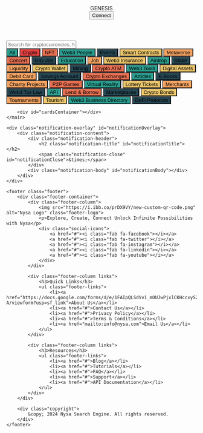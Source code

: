 <head>
    <meta charset="UTF-8">
    <meta name="viewport" content="width=device-width, initial-scale=1.0, maximum-scale=1.0, user-scalable=no">
    <title>Nysa Search Engine</title>
    <link href="https://cdnjs.cloudflare.com/ajax/libs/font-awesome/6.0.0-beta3/css/all.min.css" rel="stylesheet">
    <link href="https://fonts.googleapis.com/css2?family=Poppins:wght@400;500;600;700&display=swap" rel="stylesheet">
    <script src="https://cdnjs.cloudflare.com/ajax/libs/Swiper/8.4.5/swiper-bundle.min.js"></script>
    <link rel="stylesheet" href="https://cdnjs.cloudflare.com/ajax/libs/Swiper/8.4.5/swiper-bundle.min.css">
    <style>
:root {
    --primary-color: #3498db;
    --secondary-color: #2c3e50;
    --accent-color: #e74c3c;
    --text-color: #34495e;
    --background-dark: #0A0B0E;
    --border-color: #e0e0e0;
    --background-color: rgb(248, 228, 216);
    --border-radius: 12px;
    --box-shadow: 0 4px 6px rgba(0, 0, 0, 0.1);
}

* {
    box-sizing: border-box;
    margin: 0;
    padding: 0;
}

body {
  font-family: 'Poppins', sans-serif;
  background-color: var(--background-color);
  color: var(--text-color);
  line-height: 1.6;
}

.container {
  max-width: 100%;
  margin: 0 auto;
  padding: 10px;
}

main.container {
    padding-top: 10px; /* Adjust this value based on your header's height */
}

.header {
    padding: 12px 20px;
    background: #1a1a1f;  /* Dark, professional background */
    position: fixed;
    width: 100%;
    top: 0;
    left: 0;
    z-index: 1000;
    border-bottom: 2px solid #FFD700;  /* Solid gold border */
    box-shadow: 0 2px 10px rgba(0, 0, 0, 0.3);
}

.header-content {
    max-width: 1400px;
    margin: 0 auto;
    display: flex;
    justify-content: space-between;
    align-items: center;
}

.logo {
    font-size: 1.8em;
    font-weight: 800;
    background: linear-gradient(135deg, #FFD700, #FDB931);  /* Royal gold gradient */
    -webkit-background-clip: text;
    color: transparent;
    letter-spacing: 1.2px;
}

.connect-wallet {
    padding: 12px 24px;
    background: linear-gradient(135deg, #FFD700, #FDB931);  /* Matching gold gradient */
    border: 1px solid rgba(255, 215, 0, 0.3);
    border-radius: 6px;  /* More professional, less rounded */
    color: #000000;  /* Black text for better contrast */
    font-weight: 600;
    cursor: pointer;
    transition: all 0.3s ease;
    font-size: 0.95em;
    letter-spacing: 0.5px;
}

.connect-wallet:hover {
    transform: translateY(-1px);  /* Subtle lift */
    background: linear-gradient(135deg, #FDB931, #FFD700);  /* Reversed gradient on hover */
    box-shadow: 0 4px 12px rgba(255, 215, 0, 0.15);
}

.connect-wallet:active {
    transform: translateY(0);
    box-shadow: 0 2px 8px rgba(255, 215, 0, 0.1);
}

.search-container {
    margin-top: 80px; /* This helps offset the header position */
    position: relative;
    width: 95%; /* Default for mobile */
    margin-left: auto;
    margin-right: auto;
    z-index: 10; /* Ensure it stays above other content */
}

.search-bar {
    width: 100%;
    height: 60px;
    padding: 15px 20px 15px 50px;
    font-size: 16px;
    border: 2px solid #000;
    border-radius: 50px;
    box-shadow: var(--box-shadow);
    transition: all 0.3s ease;
    background-color: white;
}

.search-bar:focus {
    outline: none;
    border-color: var(--primary-color);
    box-shadow: 0 0 0 3px rgba(52, 152, 219, 0.2);
}

.search-icon {
    position: absolute;
    left: 20px;
    top: 50%;
    transform: translateY(-50%);
    color: #999;
    transition: color 0.3s ease;
}

.search-bar:focus + .search-icon {
    color: var(--primary-color);
}

/* Search Suggestions Styles */
.search-suggestions {
    position: absolute;
    top: calc(100% + 5px);
    left: 0;
    right: 0;
    background-color: white;
    border-radius: 15px;
    box-shadow: 0 4px 12px rgba(0, 0, 0, 0.1);
    z-index: 1000;
    max-height: 300px;
    overflow-y: auto;
    display: none;
    border: 1px solid #e0e0e0;
}

.search-suggestions.active {
    display: block;
}

.suggestion-item {
    padding: 12px 20px;
    cursor: pointer;
    transition: background-color 0.2s ease;
    display: flex;
    align-items: center;
    gap: 10px;
    border-bottom: 1px solid #f0f0f0;
}

.suggestion-item:last-child {
    border-bottom: none;
}

.suggestion-item:hover {
    background-color: #f8f9fa;
}

.suggestion-icon {
    color: #666;
    font-size: 16px;
}

.suggestion-text {
    flex-grow: 1;
}

.suggestion-category {
    font-size: 12px;
    color: #666;
    background-color: #f0f0f0;
    padding: 2px 8px;
    border-radius: 12px;
}

/* Recent Searches Section */
.recent-searches {
    padding: 10px 15px;
    background-color: #f8f9fa;
    border-bottom: 1px solid #e0e0e0;
}

.recent-searches-title {
    font-size: 12px;
    color: #666;
    margin-bottom: 8px;
    text-transform: uppercase;
    letter-spacing: 0.5px;
}

.recent-search-items {
    display: flex;
    flex-wrap: wrap;
    gap: 8px;
}

.recent-search-item {
    font-size: 13px;
    color: #444;
    background-color: #fff;
    padding: 4px 12px;
    border-radius: 15px;
    border: 1px solid #e0e0e0;
    cursor: pointer;
    transition: all 0.2s ease;
}

.recent-search-item:hover {
    background-color: #f0f0f0;
    border-color: #ccc;
}

.filter-container {
    display: flex;
    justify-content: flex-start;
    align-items: center;
    overflow-x: auto;
    white-space: nowrap;
    -webkit-overflow-scrolling: touch;
    scrollbar-width: none;
    -ms-overflow-style: none;
    padding: 24px 0;
    margin-top: 20px;
    gap: 0px;
}

.filter-container::-webkit-scrollbar {
    display: none;
}

.filter-btn {
    padding: 14px 32px;
    font-family: 'Poppins', sans-serif;
    font-size: 15px;
    font-weight: 500;
    border: 1px solid rgba(0, 0, 0, 0.08);
    border-radius: 50px;
    background-color: #ffffff;
    color: #fff;
    cursor: pointer;
    transition: all 0.2s ease;
    margin-right: 12px;
    flex-shrink: 0;
    text-transform: capitalize;
    letter-spacing: 0.4px;
}

.filter-btn:hover {
    background-color: #f8f9fa;
    transform: translateY(-2px);
}

.filter-btn.active {
    background: linear-gradient(135deg, #4a90e2, #357abd);
    color: white;
    border: none;
}

.filter-btn:focus {
    outline: none;
    ring: 2px solid rgba(74, 144, 226, 0.5);
}
    
.separator-line {
    width: 100%;
    height: 1px;
    background-color: #000;
    margin: 20px 0;
}

#cardsContainer {
    display: flex;
    flex-wrap: wrap;
    justify-content: center;
    gap: 20px;
    margin-top: 20px;
}

.card {
    width: 100%;
    max-width: 350px;
    height: 600px;
    background-color: #ffffff;
    border-radius: 20px;
    box-shadow: 0 10px 30px rgba(0,0,0,0.1);
    overflow: hidden;
    margin-bottom: 30px;
    display: flex;
    flex-direction: column;
}

.card-header {
    color: white;
    padding: 15px;
    position: relative;
    background-size: cover;
    border-radius: 12px 12px 0 0;
    box-shadow: 0 8px 16px rgba(0, 0, 0, 0.2);
}

.header-content {
    display: flex;
    align-items: center;
    margin-bottom: 10px;
}

.logo {
    width: 50px;
    height: 50px;
    border-radius: 50%;
    background-color: white;
    display: flex;
    justify-content: center;
    align-items: center;
    font-size: 18px;
    font-weight: bold;
    box-shadow: 0 3px 10px rgba(0,0,0,0.2);
    margin-right: 15px;
}

.header-title {
    flex-grow: 1;
}

.title {
    font-size: 22px;
    font-weight: 700;
    margin-bottom: 2px;
}

.subtitle {
    font-size: 12px;
    font-weight: 500;
    opacity: 0.9;
}

.price-change, .birth-country {
    display: flex;
    justify-content: space-between;
    align-items: center;
    font-size: 14px;
    margin-top: 5px;
}

.price, .change, .birth, .country-flag {
    font-weight: 600;
    background-color: rgba(255,255,255,0.2);
    padding: 3px 8px;
    border-radius: 10px;
}

.country-flag {
    font-size: 20px;
}

.details-swiper {
    height: 70px;
    padding: 10px 0;
}

.swiper-slide {
    padding: 0 8px;
}

.detail-box {
    border-radius: 10px;
    padding: 10px;
    height: 100%;
    display: flex;
    flex-direction: column;
    justify-content: center;
    box-shadow: 0 3px 10px rgba(0,0,0,0.1);
    cursor: pointer;
    position: relative;
}

.detail-title {
    font-weight: 600;
    margin-bottom: 3px;
    color: #ffffff;
    font-size: 12px;
}

.detail-content {
    font-size: 11px;
    color: #ffffff;
}

.chart-section, .image-carousel, .crypto-atm {
    padding: 10px;
    background-color: #f8f8f8;
    margin: 8px;
    border-radius: 8px;
    height: 285px;
    overflow: hidden;
}

.image-carousel img {
    width: 100%;
    height: 100%;
    object-fit: cover;
    border-radius: 8px;
}

.button-group {
    margin-top: auto;
    display: flex;
    justify-content: space-between;
    padding: 10px;
}

.btn {
    flex: 1;
    margin: 0 2px;
    padding: 6px;
    border: none;
    border-radius: 6px;
    font-size: 10px;
    font-weight: 600;
    cursor: pointer;
    transition: all 0.3s ease;
    text-decoration: none;
    text-align: center;
}

.btn-primary {
    background: linear-gradient(135deg, #FFA500 0%, #FF4500 100%);
    color: white;
}

.btn-secondary {
    background-color: #fff5e6;
    color: #FFA500;
}

.btn:hover {
    transform: translateY(-1px);
    box-shadow: 0 3px 8px rgba(0,0,0,0.15);
}

.social-links {
    display: flex;
    justify-content: center;
    padding: 8px;
    border-top: 1px solid #ffe0b3;
}

.social-link {
    margin: 0 6px;
    color: #FFA500;
    font-size: 18px;
    transition: color 0.3s ease;
}

.social-link:hover {
    color: #FF4500;
}

.info-section {
    display: flex;
    justify-content: space-between;
    padding: 10px;
    font-size: 9px;
    color: #4a5568;
    background-color: #f8f8f8;
    border-top: 1px solid #e0e0e0;
}

.info-item {
    text-align: center;
    flex: 1;
}

.info-value {
    font-weight: 600;
    color: #2d3748;
    font-size: 10px;
}

.token-info, .nft-info, .web3-person-info, .contract-info,
.metaverse-info, .job-info, .education-info, .gig-info, 
.event-info, .concert-info, .insurance-info, .airdrop-info,  .stake-info,   .article-info {
    display: flex;
    justify-content: space-between;
    padding: 6px 10px;
    font-size: 9px;
    color: #4a5568;
}

.token-info, .nft-info, .web3-person-info, .contract-info ,    .article-info {
    background-color: #fff5e6;  
}

.metaverse-info {
    background-color: #e6f7ff;
}

.job-info, .education-info, .gig-info, .event-info, .concert-info, .insurance-info, .airdrop-info ,  .stake-info ,    .article-info{
    background-color: #f0f4f8;
}

.scrollable-description {
    height: 250px;
    overflow-y: auto;
    padding: 15px;
    background-color: #f8f8f8;
    border-radius: 8px;
    margin: 10px 0;
    font-size: 14px;
    line-height: 1.6;
    color: #4a5568;
}

.scrollable-description::-webkit-scrollbar {
    width: 8px;
}

.scrollable-description::-webkit-scrollbar-track {
    background: #f1f1f1;
    border-radius: 8px;
}

.scrollable-description::-webkit-scrollbar-thumb {
    background: #888;
    border-radius: 8px;
}

.scrollable-description::-webkit-scrollbar-thumb:hover {
    background: #555;
}

.company-info {
    display: flex;
    align-items: center;
    padding: 10px;
    background-color: #f8f8f8;
    border-top: 1px solid #e0e0e0;
}

.company-logo {
    width: 30px;
    height: 30px;
    border-radius: 50%;
    margin-right: 10px;
    object-fit: cover;
}

.company-details {
    flex-grow: 1;
}

.company-name {
    font-weight: 600;
    font-size: 12px;
}

.company-location {
    font-size: 10px;
    color: #666;
}

.notification-overlay {
    position: fixed;
    top: 0;
    left: 0;
    width: 100%;
    height: 100%;
    background-color: rgba(0, 0, 0, 0.5);
    display: flex;
    justify-content: center;
    align-items: center;
    z-index: 1000;
    opacity: 0;
    visibility: hidden;
    transition: opacity 0.3s ease, visibility 0.3s ease;
}

.notification-content {
    background-color: white;
    border-radius: 20px;
    padding: 20px;
    max-width: 80%;
    max-height: 80%;
    overflow-y: auto;
    box-shadow: 0 10px 30px rgba(0,0,0,0.2);
    transform: scale(0.9);
    transition: transform 0.3s ease;
}

.notification-overlay.active {
    opacity: 1;
    visibility: visible;
}

.notification-overlay.active .notification-content {
    transform: scale(1);
}

.notification-header {
    display: flex;
    justify-content: space-between;
    align-items: center;
    margin-bottom: 15px;
    padding-bottom: 10px;
    border-bottom: 1px solid #e0e0e0;
}

.notification-title {
    font-size: 18px;
    font-weight: 600;
    color: #333;
}

.notification-close {
    font-size: 24px;
    color: #999;
    cursor: pointer;
    transition: color 0.3s ease;
}

.notification-close:hover {
    color: #333;
}

.notification-body {
    font-size: 14px;
    line-height: 1.6;
    color: #666;
    max-height: 300px;
    overflow-y: auto;
}

@keyframes pulse {
    0%, 100% { transform: scale(1); }
    50% { transform: scale(1.02); }
}

.pulse {
    animation: pulse 2s infinite;
}

.contract-code-container {
    height: 250px;
    background-color: #f8f8f8;
    border-radius: 8px;
    padding: 10px;
    margin: 10px 0;
    position: relative;
}

.contract-code {
    height: 100%;
    overflow-y: auto;
    font-family: monospace;
    white-space: pre-wrap;
    word-wrap: break-word;
    padding-right: 20px;
}

.contract-code pre {
    margin: 0;
}

.copy-icon {
    position: absolute;
    top: 10px;
    right: 10px;
    cursor: pointer;
    color: #666;
    transition: color 0.3s ease;
}

.copy-icon:hover {
    color: #333;
}

.copied-tooltip {
    position: absolute;
    background-color: #333;
    color: #fff;
    padding: 5px 10px;
    border-radius: 4px;
    font-size: 12px;
    top: -30px;
    right: 0;
    opacity: 0;
    transition: opacity 0.3s ease;
}

.copied-tooltip.show {
    opacity: 1;
}

.footer {
    background-color: var(--background-color);
    color: #000;
    padding: 20px 15px;
    position: relative;
    margin-top: auto;
}

.footer::before {
    content: '';
    position: absolute;
    top: 0;
    left: 0;
    right: 0;
    height: 4px;
    background: linear-gradient(to right, var(--primary-color), var(--secondary-color));
}

.footer-container {
    max-width: 1200px;
    margin: 0 auto;
    display: flex;
    flex-wrap: wrap;
    justify-content: space-between;
}

.footer-column {
    flex: 1;
    min-width: 200px;
    margin-bottom: 15px;
    padding: 0 10px;
}

.footer-logo {
    max-width: 120px;
    margin: 0 0 10px;
    transition: transform 0.3s ease;
}

.footer-logo:hover {
    transform: scale(1.05);
}

.footer-column h3 {
    margin: 0 0 8px;
    font-size: 1em;
    font-weight: 600;
    text-transform: uppercase;
    letter-spacing: 1px;
    position: relative;
    padding-bottom: 5px;
}

.footer-column h3::after {
    content: '';
    position: absolute;
    left: 0;
    bottom: 0;
    width: 30px;
    height: 2px;
    background-color: var(--secondary-color);
}

.footer-links {
    list-style: none;
    padding: 0;
    margin: 0;
}

.footer-links li {
    margin-bottom: 6px;
}

.footer-links a {
    color: #000;
    text-decoration: none;
    transition: color 0.3s ease, transform 0.3s ease;
    display: inline-block;
    font-size: 0.85em;
}

.footer-links a:hover {
    color: var(--primary-color);
    transform: translateX(3px);
}

.social-icons {
    display: flex;
    gap: 12px;
    margin-top: 15px;
}

.social-icons a {
    color: #000;
    font-size: 16px;
    transition: color 0.3s ease, transform 0.3s ease;
}

.social-icons a:hover {
    color: var(--primary-color);
    transform: scale(1.15);
}

.copyright {
    text-align: center;
    padding-top: 15px;
    margin-top: 15px;
    border-top: 1px solid var(--border-color);
    font-size: 0.75em;
}


@media (max-width: 768px) {
    .heading {
        font-size: 2.5rem;
    }

    .subheading {
        font-size: 0.9rem;
    }

    .search-bar {
        font-size: 14px;
        padding: 10px 10px 10px 35px;
    }

    .search-icon {
        left: 10px;
    }

    .filter-container {
        padding: 5px 0;
    }

    .filter-btn {
        padding: 8px 16px;
        font-size: 14px;
        margin-right: 10px;
    }

    .card {
        max-width: 100%;
        margin: 10px 0;
    }

    .title {
        font-size: 18px;
    }

    .subtitle {
        font-size: 10px;
    }

    .details-swiper {
        height: 60px;
    }

    .detail-box {
        padding: 8px;
    }

    .detail-title {
        font-size: 10px;
    }

    .detail-content {
        font-size: 9px;
    }

    .btn {
        font-size: 9px;
        padding: 5px;
    }

    .social-link {
        font-size: 16px;
    }

    .info-section {
        font-size: 8px;
    }

    .info-value {
        font-size: 9px;
    }

    .footer {
        padding: 15px 10px;
    }

    .footer-container {
        flex-direction: column;
    }

    .footer-column {
        width: 100%;
        text-align: center;
        padding: 0;
        margin-bottom: 15px;
    }

    .footer-column h3::after {
        left: 50%;
        transform: translateX(-50%);
    }

    .social-icons {
        justify-content: center;
    }

    .links-container {
        display: flex;
        justify-content: space-between;
        flex-wrap: wrap;
        gap: 10px;
        margin-bottom: 10px;
    }

    .footer-column.links {
        flex: 0 0 calc(50% - 5px);
        text-align: left;
        margin-bottom: 0;
        padding: 0 5px;
        min-width: 0;
    }

    .footer-column.links h3 {
        font-size: 0.85em;
        margin-bottom: 6px;
        white-space: nowrap;
    }

    .footer-column.links h3::after {
        left: 0;
        transform: none;
        width: 20px;
    }

    .footer-links {
        padding-right: 5px;
    }

    .footer-links a {
        font-size: 0.75em;
        white-space: nowrap;
        overflow: hidden;
        text-overflow: ellipsis;
        display: block;
    }

    .footer-links li {
        margin-bottom: 3px;
    }

    .copyright {
        margin-top: 10px;
        padding-top: 10px;
    }
}

@media (min-width: 768px) {
    .search-container {
        width: 70%; /* Tablet size */
    }

    .filter-btn {
        padding: 12px 24px;
        font-size: 16px;
        margin-right: 15px;
    }
}

@media (min-width: 1024px) {
    .search-container {
        width: 60%; /* Desktop size */
    }
    
    .search-bar {
        height: 65px;
        font-size: 18px;
    }
    
    .suggestion-item {
        padding: 14px 24px;
    }

    .filter-btn {
        padding: 20px 40px;
        font-size: 20px;
        margin-right: 20px;
    }
}

/* Scrollbar Styles */
.search-suggestions::-webkit-scrollbar {
    width: 8px;
}

.search-suggestions::-webkit-scrollbar-track {
    background: #f1f1f1;
    border-radius: 8px;
}

.search-suggestions::-webkit-scrollbar-thumb {
    background: #888;
    border-radius: 8px;
}

.search-suggestions::-webkit-scrollbar-thumb:hover {
    background: #555;
}

/* Animations */
@keyframes fadeIn {
    from { opacity: 0; }
    to { opacity: 1; }
}

.fade-in {
    animation: fadeIn 0.3s ease-in-out;
}

@keyframes slideDown {
    from { transform: translateY(-10px); opacity: 0; }
    to { transform: translateY(0); opacity: 1; }
}

.slide-down {
    animation: slideDown 0.3s ease-in-out;
}

@media (min-width: 769px) and (max-width: 1024px) {
    .footer-column {
        flex: 0 0 calc(33.33% - 20px);
    }

    .filter-btn {
        padding: 12px 24px;
        font-size: 16px;
        margin-right: 15px;
    }
}

@media (min-width: 1025px) {
    .footer-column {
        flex: 0 0 calc(25% - 20px);
    }

    .filter-btn {
        padding: 20px 40px;
        font-size: 20px;
        margin-right: 20px;
    }
}

.ad-carousel-container {
            width: 100%;
            max-width: 100%;
            margin: 0;
            padding: 0 20px;
            overflow: hidden;
            position: relative;
        }

        .ad-container {
            display: flex;
            justify-content: center;
            align-items: center;
            background-color: transparent;
            border: none;
            border-radius: 15px;
            width: 100%;
            height: 200px; /* Increased height */
            margin: 0 5px; /* Reduced margin */
            padding: 10px;
            box-sizing: border-box;
            transition: all 0.3s ease;
        }

        .ad-container img {
            border-radius: 12px;
            max-width: 100%;
            height: 100%;
            object-fit: cover;
            transition: transform 0.3s ease;
        }

        /* Responsive styles */
        @media (max-width: 1200px) {
            .ad-container {
                height: 200px; /* Slightly smaller on mobile */
            }
        }

/* Article Header and Meta Styles */
.card-header .article-meta {
    display: flex;
    align-items: center;
    gap: 15px;
    margin-top: 10px;
    padding: 8px 0;
    border-top: 1px solid rgba(255, 255, 255, 0.1);
}

.article-meta .author,
.article-meta .publish-date,
.article-meta .read-time {
    font-size: 7px;
    color: rgba(255, 255, 255, 0.9);
    display: flex;
    align-items: center;
    padding: 4px 8px;
    background: rgba(255, 255, 255, 0.1);
    border-radius: 4px;
}

.article-meta .author::before {
    content: '👤';
    margin-right: 4px;
}

.article-meta .publish-date::before {
    content: '📅';
    margin-right: 4px;
}

.article-meta .read-time::before {
    content: '⏱️';
    margin-right: 4px;
}

/* Article Content Styles */
.article-content {
    padding: 0;
    margin: 0;
}

.article-header {
    position: relative;
    margin-bottom: 20px;
}

.article-header .header-image {
    width: 100%;
    height: 200px;
    object-fit: cover;
    border-radius: 8px;
    margin-bottom: 15px;
}

.article-meta {
    display: flex;
    align-items: center;
    gap: 15px;
    flex-wrap: wrap;
    margin-bottom: 15px;
}

.article-body {
    padding: 0 5px;
}

.article-body h1 {
    font-size: 24px;
    margin-bottom: 15px;
    color: #2D3748;
}

.article-body h2 {
    font-size: 20px;
    margin: 20px 0 10px;
    color: #4A5568;
}

.article-body p {
    font-size: 14px;
    line-height: 1.6;
    margin-bottom: 15px;
    color: #4A5568;
}

.section-image {
    width: 100%;
    height: auto;
    max-height: 250px;
    object-fit: cover;
    border-radius: 8px;
    margin: 15px 0;
}

.trend-grid {
    display: grid;
    grid-template-columns: repeat(auto-fit, minmax(250px, 1fr));
    gap: 20px;
    margin: 20px 0;
}

.trend-item {
    background: #f8f9fa;
    border-radius: 8px;
    padding: 15px;
}

.trend-item img {
    width: 100%;
    height: 150px;
    object-fit: cover;
    border-radius: 6px;
    margin-bottom: 10px;
}

.trend-item h3 {
    font-size: 16px;
    margin-bottom: 8px;
    color: #2D3748;
}

.trend-item p {
    font-size: 13px;
    color: #4A5568;
}

/* Responsive Adjustments */
@media (max-width: 768px) {
    .card-header .article-meta {
        flex-wrap: wrap;
        gap: 8px;
    }
    
    .article-meta .author,
    .article-meta .publish-date,
    .article-meta .read-time {
        font-size: 11px;
        padding: 3px 6px;
    }

    .article-body h1 {
        font-size: 20px;
    }

    .article-body h2 {
        font-size: 18px;
    }
    
    .article-header .header-image {
        height: 150px;
    }
}

/* Fix for undefined values */
.article-meta span:empty::after {
    content: 'N/A';
    opacity: 0.7;
}

/* Hide the GitHub Pages number */
body > h1:first-of-type:not(.heading) {
    display: none !important;
}

/* Alternative method if the above doesn't work */
.markdown-body h1:first-child {
    display: none !important;
}

/* If the number appears in a different container */
.position-relative h1:first-child {
    display: none !important;
}

</style>
</head>
<body>
    <main class="container">
        <header class="header">
            <div class="header-content">
                <div class="logo">GENESIS</div>
                <button class="connect-wallet">
                    <i class="fas fa-wallet"></i>
                    Connect
                </button>
            </div>
        </header>
                                    <div class="search-container">
            <i class="fas fa-search search-icon"></i>
            <input type="text" class="search-bar" id="searchBar" placeholder="Search for cryptocurrencies, NFTs, people, or smart contracts...">
            <div class="search-suggestions" id="searchSuggestions"></div>
        </div>
        <div class="filter-container">
            <button class="filter-btn active" data-filter="all" style="background-color: #2A9D8F;"><i class="fas fa-globe"></i> All</button>
            <button class="filter-btn" data-filter="crypto" style="background-color:  #E84142;"><i class="fas fa-coins"></i> Crypto</button>
            <button class="filter-btn" data-filter="nft" style="background-color: #E76F51;"><i class="fas fa-image"></i> NFT</button>
            <button class="filter-btn" data-filter="person" style="background-color: #2A9D8F;"><i class="fas fa-user"></i> Web3 People</button>
            <button class="filter-btn" data-filter="event" style="background-color: #264653;"><i class="fas fa-calendar-alt"></i> Events</button>
            <button class="filter-btn" data-filter="smart-contract" style="background-color: #E9C46A;"><i class="fas fa-file-code"></i> Smart Contracts</button>
            <button class="filter-btn" data-filter="metaverse" style="background-color: #F4A261;"><i class="fas fa-vr-cardboard"></i> Metaverse</button>
            <button class="filter-btn" data-filter="metaverse-concert" style="background-color: #E76F51;"><i class="fas fa-music"></i> Concert</button>
            <button class="filter-btn" data-filter="gig-job" style="background-color: #264653;"><i class="fas fa-user-tie"></i> GIG Job</button>
            <button class="filter-btn" data-filter="education" style="background-color: #2A9D8F;"><i class="fas fa-graduation-cap"></i> Education</button>
            <button class="filter-btn" data-filter="job" style="background-color: #F4A261;"><i class="fas fa-briefcase"></i> Job</button>
            <button class="filter-btn" data-filter="crypto-insurance" style="background-color: #E9C46A;"><i class="fas fa-shield-alt"></i> Web3 Insurance</button>
            <button class="filter-btn" data-filter="airdrop" style="background-color: #2A9D8F;"><i class="fas fa-parachute-box"></i> Airdrop</button>
            <button class="filter-btn" data-filter="stake" style="background-color: #264653;"><i class="fas fa-coins"></i> Stake</button>
            <button class="filter-btn" data-filter="liquidity" style="background-color: #F4A261;"><i class="fas fa-tint"></i> Liquidity</button>
            <button class="filter-btn" data-filter="crypto-wallet" style="background-color: #E9C46A;"><i class="fas fa-wallet"></i> Crypto Wallet</button>
            <button class="filter-btn" data-filter="mining" style="background-color: #264653;"><i class="fas fa-cog"></i> Mining</button>
            <button class="filter-btn" data-filter="crypto-atm" style="background-color: #E76F51;"><i class="fas fa-money-bill-wave"></i> Crypto ATM</button>
            <button class="filter-btn" data-filter="web3-tools" style="background-color: #2A9D8F;"><i class="fas fa-tools"></i> Web3 Tools</button>
            <button class="filter-btn" data-filter="digital-assets" style="background-color: #E9C46A;"><i class="fas fa-file-alt"></i> Digital Assets</button>
            <button class="filter-btn" data-filter="debit-card" style="background-color: #F4A261;"><i class="fas fa-credit-card"></i> Debit Card</button>
            <button class="filter-btn" data-filter="savings-account" style="background-color: #264653;"><i class="fas fa-piggy-bank"></i> Savings Account</button>
            <button class="filter-btn" data-filter="crypto-exchanges" style="background-color: #E76F51;"><i class="fas fa-exchange-alt"></i> Crypto Exchanges</button>
            <button class="filter-btn" data-filter="article" style="background-color: #2A9D8F;"><i class="fas fa-newspaper"></i> Articles</button>
            <button class="filter-btn" data-filter="e-books" style="background-color: #264653;"><i class="fas fa-book"></i> E-Books</button>
            <button class="filter-btn" data-filter="charity-projects" style="background-color: #F4A261;"><i class="fas fa-hands-helping"></i> Charity Projects</button>
            <button class="filter-btn" data-filter="p2p-games" style="background-color: #E76F51;"><i class="fas fa-gamepad"></i> P2P Games</button>
            <button class="filter-btn" data-filter="virtual-reality" style="background-color: #2A9D8F;"><i class="fas fa-vr-cardboard"></i> Virtual Reality</button>
            <button class="filter-btn" data-filter="lottery-tickets" style="background-color: #E9C46A;"><i class="fas fa-ticket-alt"></i> Lottery Tickets</button>
            <button class="filter-btn" data-filter="merchants" style="background-color: #F4A261;"><i class="fas fa-store"></i> Merchants</button>
            <button class="filter-btn" data-filter="web3-tax-law" style="background-color: #264653;"><i class="fas fa-balance-scale"></i> Web3 Tax Law</button>
            <button class="filter-btn" data-filter="api" style="background-color: #2A9D8F;"><i class="fas fa-code"></i> API</button>
            <button class="filter-btn" data-filter="lend-borrow" style="background-color: #E76F51;"><i class="fas fa-handshake"></i> Lend & Borrow</button>
            <button class="filter-btn" data-filter="marketplaces" style="background-color: #264653;"><i class="fas fa-shopping-cart"></i> Marketplaces</button>
            <button class="filter-btn" data-filter="bonds" style="background-color: #E9C46A;"><i class="fas fa-lock"></i> Crypto Bonds</button>
            <button class="filter-btn" data-filter="tournaments" style="background-color: #F4A261;"><i class="fas fa-trophy"></i> Tournaments</button>
            <button class="filter-btn" data-filter="tourism" style="background-color: #E9C46A;"><i class="fas fa-suitcase-rolling"></i> Tourism</button>
            <button class="filter-btn" data-filter="web3-business-directory" style="background-color: #2A9D8F;"><i class="fas fa-address-book"></i> Web3 Business Directory</button>
            <button class="filter-btn" data-filter="defi-protocols" style="background-color: #264653;"><i class="fas fa-network-wired"></i> DeFi Protocols</button>
                    </div>
            <div class="separator-line"></div>

        <div id="cardsContainer"></div>
    </main>

    <div class="notification-overlay" id="notificationOverlay">
        <div class="notification-content">
            <div class="notification-header">
                <h2 class="notification-title" id="notificationTitle"></h2>
                <span class="notification-close" id="notificationClose">&times;</span>
            </div>
            <div class="notification-body" id="notificationBody"></div>
        </div>
    </div>

    <footer class="footer">
        <div class="footer-container">
            <div class="footer-column">
                <img src="https://i.ibb.co/prDX9VY/new-custom-qr-code.png" alt="Nysa Logo" class="footer-logo">
                <p>Explore, Create, Connect Unlock Infinite Possibilities with Nysa</p>
                <div class="social-icons">
                    <a href="#"><i class="fab fa-facebook"></i></a>
                    <a href="#"><i class="fab fa-twitter"></i></a>
                    <a href="#"><i class="fab fa-instagram"></i></a>
                    <a href="#"><i class="fab fa-linkedin"></i></a>
                    <a href="#"><i class="fab fa-youtube"></i></a>
                </div>
            </div>
            
            <div class="footer-column links">
                <h3>Quick Links</h3>
                <ul class="footer-links">
                    <li><a href="https://docs.google.com/forms/d/e/1FAIpQLSdVv1_mOUJwPjxlCKHccxyS2KyCxxBW2f1PnA5PcXopOToz-A/viewform?usp=sf_link">About Us</a></li>
                    <li><a href="#">Contact Us</a></li>
                    <li><a href="#">Privacy Policy</a></li>
                    <li><a href="#">Terms & Conditions</a></li>
                    <li><a href="mailto:info@nysa.com">Email Us</a></li>
                </ul>
            </div>
            
            <div class="footer-column links">
                <h3>Resources</h3>
                <ul class="footer-links">
                    <li><a href="#">Blog</a></li>
                    <li><a href="#">Tutorials</a></li>
                    <li><a href="#">FAQ</a></li>
                    <li><a href="#">Support</a></li>
                    <li><a href="#">API Documentation</a></li>
                </ul>
            </div>
        </div>
        
        <div class="copyright">
            &copy; 2024 Nysa Search Engine. All rights reserved.
        </div>
    </footer>

<script>
document.addEventListener('DOMContentLoaded', function() {
    const cardsContainer = document.getElementById('cardsContainer');
    const searchBar = document.getElementById('searchBar');
    const searchSuggestions = document.getElementById('searchSuggestions');
    const filterButtons = document.querySelectorAll('.filter-btn');

    let currentFilter = 'all';
    const CARDS_PER_CATEGORY = 3;
    const AD_INTERVAL = 5; // Show ad carousel after every 5 cards

        const cardsData = [
    {
        elementId: 'bitcoin',
        logo: 'https://cryptologos.cc/logos/bitcoin-btc-logo.svg?v=035',
        title: 'Bitcoin',
        subtitle: 'Digital Gold',
        price: '$38,000',
        change: '+1.2%',
        gradient: 'linear-gradient(135deg, #F7931A 0%, #FFAB40 100%)',
        detailBoxes: [
            { 
                title: 'Overview', 
                content: 'Decentralized Digital Currency', 
                gradient: 'linear-gradient(135deg, #F7931A 0%, #FFAB40 100%)',
                fullDetails: `
                    <h3>Bitcoin Overview</h3>
                    <p>Bitcoin, created in 2009, is the first cryptocurrency with a limited supply of 21 million, offering secure, transparent, and decentralized transactions.</p>
                `
            },
            { 
                title: 'Technology', 
                content: 'Proof-of-Work Blockchain', 
                gradient: 'linear-gradient(135deg, #FF6B6B 0%, #FF8E53 100%)',
                fullDetails: `
                    <h3>Bitcoin Technology</h3>
                    <p>Bitcoin uses a Proof-of-Work consensus mechanism on a decentralized blockchain, secured by miners.</p>
                `
            },
            { 
                title: 'Adoption', 
                content: 'Growing Institutional Interest', 
                gradient: 'linear-gradient(135deg, #4E54C8 0%, #8F94FB 100%)',
                fullDetails: `
                    <h3>Bitcoin Adoption</h3>
                    <p>Bitcoin adoption is growing, with institutional investments, ETFs, and countries like El Salvador recognizing it as legal tender.</p>
                `
            }
        ],
        tokenInfo: [
            { label: 'Market Cap', value: '$580.5B' },
            { label: '24h Volume', value: '$15.2B' },
            { label: 'Circulating Supply', value: '19.4M BTC' }
        ],
        buttons: [
            { text: 'Buy', class: 'btn-primary' },
            { text: 'Trade', class: 'btn-secondary' },
            { text: 'Stake', class: 'btn-secondary' }
        ],
        socialLinks: [
            { icon: 'fab fa-twitter', url: '#' },
            { icon: 'fab fa-telegram', url: '#' },
            { icon: 'fab fa-github', url: '#' }
        ],
        tradingViewSymbol: "BITSTAMP:BTCUSD",
        type: 'crypto'
    },
    {
        elementId: 'ethereum',
        logo: 'https://icons.iconarchive.com/icons/cjdowner/cryptocurrency-flat/1024/Ethereum-ETH-icon.png',
        title: 'Ethereum',
        subtitle: 'Dex Platform',
        price: '$2,800',
        change: '+2.5%',
        gradient: 'linear-gradient(135deg, #627EEA 0%, #8A9FF9 100%)',
        detailBoxes: [
            { 
                title: 'Overview', 
                content: 'Smart Contract Platform', 
                gradient: 'linear-gradient(135deg, #627EEA 0%, #8A9FF9 100%)',
                fullDetails: `
                    <h3>Ethereum Overview</h3>
                    <p>Ethereum is a decentralized, open-source blockchain platform that enables smart contracts and decentralized applications (dApps).</p>
                `
            },
            { 
                title: 'Technology', 
                content: 'Proof-of-Stake Blockchain', 
                gradient: 'linear-gradient(135deg, #FF6B6B 0%, #FF8E53 100%)',
                fullDetails: `
                    <h3>Ethereum Technology</h3>
                    <p>Ethereum transitioned from Proof-of-Work to Proof-of-Stake with the Merge, improving scalability and energy efficiency.</p>
                `
            },
            { 
                title: 'Ecosystem', 
                content: 'DeFi & NFT Hub', 
                gradient: 'linear-gradient(135deg, #4E54C8 0%, #8F94FB 100%)',
                fullDetails: `
                    <h3>Ethereum Ecosystem</h3>
                    <p>Ethereum hosts a vast ecosystem of decentralized finance (DeFi) applications, NFTs, and other blockchain-based solutions.</p>
                `
            }
        ],
        tokenInfo: [
            { label: 'Market Cap', value: '$320.5B' },
            { label: '24h Volume', value: '$12.7B' },
            { label: 'Circulating Supply', value: '120.2M ETH' }
        ],
        buttons: [
            { text: 'Buy', class: 'btn-primary' },
            { text: 'Trade', class: 'btn-secondary' },
            { text: 'Stake', class: 'btn-secondary' }
        ],
        socialLinks: [
            { icon: 'fab fa-twitter', url: '#' },
            { icon: 'fab fa-reddit', url: '#' },
            { icon: 'fab fa-github', url: '#' }
        ],
        tradingViewSymbol: "COINBASE:ETHUSD",
        type: 'crypto'
    },
    {
        elementId: 'binance-coin',
        logo: 'https://cryptologos.cc/logos/bnb-bnb-logo.svg?v=025',
        title: 'Binance',
        subtitle: 'Exchange Token',
        price: '$420',
        change: '+1.8%',
        gradient: 'linear-gradient(135deg, #F3BA2F 0%, #FFCE54 100%)',
        detailBoxes: [
            { 
                title: 'Overview', 
                content: 'Binance Ecosystem Token', 
                gradient: 'linear-gradient(135deg, #F3BA2F 0%, #FFCE54 100%)',
                fullDetails: `
                    <h3>Binance Coin Overview</h3>
                    <p>BNB is the native cryptocurrency of the Binance ecosystem, used for trading fee discounts and various utilities within the Binance Smart Chain.</p>
                `
            },
            { 
                title: 'Technology', 
                content: 'BEP-20 Token Standard', 
                gradient: 'linear-gradient(135deg, #FF6B6B 0%, #FF8E53 100%)',
                fullDetails: `
                    <h3>Binance Coin Technology</h3>
                    <p>BNB operates on the Binance Smart Chain, which is compatible with Ethereum Virtual Machine and supports smart contracts.</p>
                `
            },
            { 
                title: 'Use Cases', 
                content: 'Trading, DeFi, and More', 
                gradient: 'linear-gradient(135deg, #4E54C8 0%, #8F94FB 100%)',
                fullDetails: `
                    <h3>Binance Coin Use Cases</h3>
                    <p>BNB is used for trading fee discounts, participating in token sales, and as gas for transactions on the Binance Smart Chain.</p>
                `
            }
        ],
        tokenInfo: [
            { label: 'Market Cap', value: '$64.5B' },
            { label: '24h Volume', value: '$1.2B' },
            { label: 'Circulating Supply', value: '153.4M BNB' }
        ],
        buttons: [
            { text: 'Buy', class: 'btn-primary' },
            { text: 'Trade', class: 'btn-secondary' },
            { text: 'Stake', class: 'btn-secondary' }
        ],
        socialLinks: [
            { icon: 'fab fa-twitter', url: '#' },
            { icon: 'fab fa-telegram', url: '#' },
            { icon: 'fab fa-medium', url: '#' }
        ],
        tradingViewSymbol: "BINANCE:BNBUSD",
        type: 'crypto'
    },
    {
        elementId: 'cardano',
        logo: 'https://cryptologos.cc/logos/cardano-ada-logo.svg?v=025',
        title: 'Cardano',
        subtitle: 'Blockchain Platform',
        price: '$0.55',
        change: '+3.2%',
        gradient: 'linear-gradient(135deg, #0033AD 0%, #2A71D0 100%)',
        detailBoxes: [
            { 
                title: 'Overview', 
                content: 'Research-Driven Blockchain', 
                gradient: 'linear-gradient(135deg, #0033AD 0%, #2A71D0 100%)',
                fullDetails: `
                    <h3>Cardano Overview</h3>
                    <p>Cardano is a proof-of-stake blockchain platform that aims to provide a more sustainable, scalable, and transparent infrastructure for decentralized applications and cryptocurrencies.</p>
                `
            },
            { 
                title: 'Technology', 
                content: 'Ouroboros Consensus', 
                gradient: 'linear-gradient(135deg, #FF6B6B 0%, #FF8E53 100%)',
                fullDetails: `
                    <h3>Cardano Technology</h3>
                    <p>Cardano uses the Ouroboros proof-of-stake consensus mechanism, which is designed to be more energy-efficient than proof-of-work systems.</p>
                `
            },
            { 
                title: 'Development', 
                content: 'Peer-Reviewed Research', 
                gradient: 'linear-gradient(135deg, #4E54C8 0%, #8F94FB 100%)',
                fullDetails: `
                    <h3>Cardano Development</h3>
                    <p>Cardano's development is based on peer-reviewed research and follows a methodical, staged approach to implementing new features and upgrades.</p>
                `
            }
        ],
        tokenInfo: [
            { label: 'Market Cap', value: '$18.7B' },
            { label: '24h Volume', value: '$450M' },
            { label: 'Circulating Supply', value: '34B ADA' }
        ],
        buttons: [
            { text: 'Buy', class: 'btn-primary' },
            { text: 'Trade', class: 'btn-secondary' },
            { text: 'Stake', class: 'btn-secondary' }
        ],
        socialLinks: [
            { icon: 'fab fa-twitter', url: '#' },
            { icon: 'fab fa-reddit', url: '#' },
            { icon: 'fab fa-github', url: '#' }
        ],
        tradingViewSymbol: "BINANCE:ADAUSD",
        type: 'crypto'
    },
    {
        elementId: 'solana',
        logo: 'https://cryptologos.cc/logos/solana-sol-logo.svg?v=025',
        title: 'Solana',
        subtitle: 'High-Performance Blockchain',
        price: '$110',
        change: '+4.5%',
        gradient: 'linear-gradient(135deg, #00FFA3 0%, #03E1FF 100%)',
        detailBoxes: [
            { 
                title: 'Overview', 
                content: 'Fast & Scalable Platform', 
                gradient: 'linear-gradient(135deg, #00FFA3 0%, #03E1FF 100%)',
                fullDetails: `
                    <h3>Solana Overview</h3>
                    <p>Solana is a high-performance blockchain platform designed for decentralized apps and marketplaces, offering fast transaction speeds and low fees.</p>
                `
            },
            { 
                title: 'Technology', 
                content: 'Proof of History', 
                gradient: 'linear-gradient(135deg, #FF6B6B 0%, #FF8E53 100%)',
                fullDetails: `
                    <h3>Solana Technology</h3>
                    <p>Solana uses a unique Proof of History mechanism combined with Proof of Stake for consensus, enabling high throughput and scalability.</p>
                `
            },
            { 
                title: 'Ecosystem', 
                content: 'DeFi & NFT Projects', 
                gradient: 'linear-gradient(135deg, #4E54C8 0%, #8F94FB 100%)',
                fullDetails: `
                    <h3>Solana Ecosystem</h3>
                    <p>Solana hosts a growing ecosystem of DeFi applications, NFT marketplaces, and Web3 projects, attracting developers and users with its performance.</p>
                `
            }
        ],
        tokenInfo: [
            { label: 'Market Cap', value: '$42.5B' },
            { label: '24h Volume', value: '$1.8B' },
            { label: 'Circulating Supply', value: '386M SOL' }
        ],
        buttons: [
            { text: 'Buy', class: 'btn-primary' },
            { text: 'Trade', class: 'btn-secondary' },
            { text: 'Stake', class: 'btn-secondary' }
        ],
        socialLinks: [
            { icon: 'fab fa-twitter', url: '#' },
            { icon: 'fab fa-discord', url: '#' },
            { icon: 'fab fa-github', url: '#' }
        ],
        tradingViewSymbol: "BINANCE:SOLUSD",
        type: 'crypto'
    },
{
        elementId: 'polkadot',
        logo: 'https://cryptologos.cc/logos/polkadot-new-dot-logo.svg?v=025',
        title: 'Polkadot',
        subtitle: 'Multi-chain Network',
        price: '$7.80',
        change: '+2.1%',
        gradient: 'linear-gradient(135deg, #E6007A 0%, #FF4D8C 100%)',
        detailBoxes: [
            { 
                title: 'Overview', 
                content: 'Interoperable Blockchain', 
                gradient: 'linear-gradient(135deg, #E6007A 0%, #FF4D8C 100%)',
                fullDetails: `
                    <h3>Polkadot Overview</h3>
                    <p>Polkadot is a multi-chain network that enables interoperability between different blockchains, allowing for seamless data and asset transfers across chains.</p>
                `
            },
            { 
                title: 'Technology', 
                content: 'Parachain Architecture', 
                gradient: 'linear-gradient(135deg, #FF6B6B 0%, #FF8E53 100%)',
                fullDetails: `
                    <h3>Polkadot Technology</h3>
                    <p>Polkadot uses a unique parachain architecture, allowing multiple specialized blockchains to connect to a central relay chain for enhanced scalability and interoperability.</p>
                `
            },
            { 
                title: 'Governance', 
                content: 'On-chain Governance', 
                gradient: 'linear-gradient(135deg, #4E54C8 0%, #8F94FB 100%)',
                fullDetails: `
                    <h3>Polkadot Governance</h3>
                    <p>Polkadot implements on-chain governance, allowing DOT token holders to participate in decision-making processes for network upgrades and changes.</p>
                `
            }
        ],
        tokenInfo: [
            { label: 'Market Cap', value: '$9.2B' },
            { label: '24h Volume', value: '$320M' },
            { label: 'Circulating Supply', value: '1.18B DOT' }
        ],
        buttons: [
            { text: 'Buy', class: 'btn-primary' },
            { text: 'Trade', class: 'btn-secondary' },
            { text: 'Stake', class: 'btn-secondary' }
        ],
        socialLinks: [
            { icon: 'fab fa-twitter', url: '#' },
            { icon: 'fab fa-reddit', url: '#' },
            { icon: 'fab fa-github', url: '#' }
        ],
        tradingViewSymbol: "BINANCE:DOTUSD",
        type: 'crypto'
    },
    {
        elementId: 'ripple',
        logo: 'https://cryptologos.cc/logos/xrp-xrp-logo.svg?v=025',
        title: 'XRP',
        subtitle: 'Digital Payment Network',
        price: '$0.58',
        change: '+1.5%',
        gradient: 'linear-gradient(135deg, #23292F 0%, #384958 100%)',
        detailBoxes: [
            { 
                title: 'Overview', 
                content: 'Fast Global Payments', 
                gradient: 'linear-gradient(135deg, #23292F 0%, #384958 100%)',
                fullDetails: `
                    <h3>XRP Overview</h3>
                    <p>XRP is the native cryptocurrency of the XRP Ledger, designed to facilitate fast and cost-effective global money transfers and remittances.</p>
                `
            },
            { 
                title: 'Technology', 
                content: 'XRP Ledger Consensus', 
                gradient: 'linear-gradient(135deg, #FF6B6B 0%, #FF8E53 100%)',
                fullDetails: `
                    <h3>XRP Technology</h3>
                    <p>The XRP Ledger uses a unique consensus algorithm that allows for fast transaction confirmations without the need for mining.</p>
                `
            },
            { 
                title: 'Use Cases', 
                content: 'Cross-Border Payments', 
                gradient: 'linear-gradient(135deg, #4E54C8 0%, #8F94FB 100%)',
                fullDetails: `
                    <h3>XRP Use Cases</h3>
                    <p>XRP is primarily used for facilitating cross-border payments and as a bridge currency in Ripple's payment solutions for financial institutions.</p>
                `
            }
        ],
        tokenInfo: [
            { label: 'Market Cap', value: '$28.5B' },
            { label: '24h Volume', value: '$980M' },
            { label: 'Circulating Supply', value: '49.1B XRP' }
        ],
        buttons: [
            { text: 'Buy', class: 'btn-primary' },
            { text: 'Trade', class: 'btn-secondary' },
            { text: 'Learn More', class: 'btn-secondary' }
        ],
        socialLinks: [
            { icon: 'fab fa-twitter', url: '#' },
            { icon: 'fab fa-linkedin', url: '#' },
            { icon: 'fab fa-youtube', url: '#' }
        ],
        tradingViewSymbol: "BINANCE:XRPUSD",
        type: 'crypto'
    },
    {
        elementId: 'chainlink',
        logo: 'https://cryptologos.cc/logos/chainlink-link-logo.svg?v=025',
        title: 'Chainlink',
        subtitle: 'Decentralized Oracle Network',
        price: '$13.20',
        change: '+3.8%',
        gradient: 'linear-gradient(135deg, #2A5ADA 0%, #4D7FFF 100%)',
        detailBoxes: [
            { 
                title: 'Overview', 
                content: 'Blockchain Oracle Solution', 
                gradient: 'linear-gradient(135deg, #2A5ADA 0%, #4D7FFF 100%)',
                fullDetails: `
                    <h3>Chainlink Overview</h3>
                    <p>Chainlink is a decentralized oracle network that provides real-world data to smart contracts on various blockchain platforms, enabling more complex and useful applications.</p>
                `
            },
            { 
                title: 'Technology', 
                content: 'Decentralized Oracles', 
                gradient: 'linear-gradient(135deg, #FF6B6B 0%, #FF8E53 100%)',
                fullDetails: `
                    <h3>Chainlink Technology</h3>
                    <p>Chainlink uses a network of decentralized node operators to securely provide external data to blockchain networks, ensuring reliability and tamper-resistance.</p>
                `
            },
            { 
                title: 'Adoption', 
                content: 'Wide Integration', 
                gradient: 'linear-gradient(135deg, #4E54C8 0%, #8F94FB 100%)',
                fullDetails: `
                    <h3>Chainlink Adoption</h3>
                    <p>Chainlink has been widely adopted across various blockchain ecosystems, particularly in DeFi applications, for providing price feeds and other crucial off-chain data.</p>
                `
            }
        ],
        tokenInfo: [
            { label: 'Market Cap', value: '$6.8B' },
            { label: '24h Volume', value: '$410M' },
            { label: 'Circulating Supply', value: '517.1M LINK' }
        ],
        buttons: [
            { text: 'Buy', class: 'btn-primary' },
            { text: 'Trade', class: 'btn-secondary' },
            { text: 'Learn More', class: 'btn-secondary' }
        ],
        socialLinks: [
            { icon: 'fab fa-twitter', url: '#' },
            { label: 'Discord', icon: 'fab fa-discord', url: '#' },
            { icon: 'fab fa-youtube', url: '#' }
        ],
        tradingViewSymbol: "BINANCE:LINKUSD",
        type: 'crypto'
    },
    {
        elementId: 'uniswap',
        logo: 'https://cryptologos.cc/logos/uniswap-uni-logo.svg?v=025',
        title: 'Uniswap',
        subtitle: 'Decentralized Exchange Protocol',
        price: '$6.75',
        change: '+2.3%',
        gradient: 'linear-gradient(135deg, #FF007A 0%, #FF6A9C 100%)',
        detailBoxes: [
            { 
                title: 'Overview', 
                content: 'Automated Market Maker', 
                gradient: 'linear-gradient(135deg, #FF007A 0%, #FF6A9C 100%)',
                fullDetails: `
                    <h3>Uniswap Overview</h3>
                    <p>Uniswap is a leading decentralized exchange protocol on Ethereum, utilizing an automated market maker (AMM) model for token swaps without traditional order books.</p>
                `
            },
            { 
                title: 'Technology', 
                content: 'Constant Product Formula', 
                gradient: 'linear-gradient(135deg, #FF6B6B 0%, #FF8E53 100%)',
                fullDetails: `
                    <h3>Uniswap Technology</h3>
                    <p>Uniswap uses a constant product formula for its liquidity pools, allowing for efficient token swaps and providing opportunities for liquidity providers to earn fees.</p>
                `
            },
            { 
                title: 'Governance', 
                content: 'UNI Token Voting', 
                gradient: 'linear-gradient(135deg, #4E54C8 0%, #8F94FB 100%)',
                fullDetails: `
                    <h3>Uniswap Governance</h3>
                    <p>The UNI token allows holders to participate in governance decisions, voting on protocol upgrades, fee structures, and other important aspects of the Uniswap ecosystem.</p>
                `
            }
        ],
        tokenInfo: [
            { label: 'Market Cap', value: '$5.1B' },
            { label: '24h Volume', value: '$180M' },
            { label: 'Circulating Supply', value: '753.8M UNI' }
        ],
        buttons: [
            { text: 'Buy', class: 'btn-primary' },
            { text: 'Trade', class: 'btn-secondary' },
            { text: 'Provide Liquidity', class: 'btn-secondary' }
        ],
        socialLinks: [
            { icon: 'fab fa-twitter', url: '#' },
            { icon: 'fab fa-discord', url: '#' },
            { icon: 'fab fa-github', url: '#' }
        ],
        tradingViewSymbol: "BINANCE:UNIUSD",
        type: 'crypto'
    },
    {
        elementId: 'avalanche',
        logo: 'https://cryptologos.cc/logos/avalanche-avax-logo.svg?v=025',
        title: 'Avalanche',
        subtitle: 'High-Performance Blockchain Platform',
        price: '$35.80',
        change: '+4.2%',
        gradient: 'linear-gradient(135deg, #E84142 0%, #FF7276 100%)',
        detailBoxes: [
            { 
                title: 'Overview', 
                content: 'Scalable Smart Contract Platform', 
                gradient: 'linear-gradient(135deg, #E84142 0%, #FF7276 100%)',
                fullDetails: `
                    <h3>Avalanche Overview</h3>
                    <p>Avalanche is a layer-1 blockchain that aims to be fast, low-cost, and eco-friendly. It's designed to host decentralized applications and custom blockchain networks.</p>
                `
            },
            { 
                title: 'Technology', 
                content: 'Snowman Consensus Protocol', 
                gradient: 'linear-gradient(135deg, #FF6B6B 0%, #FF8E53 100%)',
                fullDetails: `
                    <h3>Avalanche Technology</h3>
                    <p>Avalanche uses a novel consensus protocol called Snowman, which allows for high throughput, fast finality, and strong security guarantees.</p>
                `
            },
            { 
                title: 'Ecosystem', 
                content: 'DeFi and dApp Development', 
                gradient: 'linear-gradient(135deg, #4E54C8 0%, #8F94FB 100%)',
                fullDetails: `
                    <h3>Avalanche Ecosystem</h3>
                    <p>Avalanche hosts a growing ecosystem of DeFi protocols, NFT platforms, and other decentralized applications, attracting developers with its high performance and Ethereum compatibility.</p>
                `
            }
        ],
        tokenInfo: [
            { label: 'Market Cap', value: '$12.5B' },
            { label: '24h Volume', value: '$520M' },
            { label: 'Circulating Supply', value: '349.3M AVAX' }
        ],
        buttons: [
            { text: 'Buy', class: 'btn-primary' },
            { text: 'Trade', class: 'btn-secondary' },
            { text: 'Stake', class: 'btn-secondary' }
        ],
        socialLinks: [
            { icon: 'fab fa-twitter', url: '#' },
            { icon: 'fab fa-telegram', url: '#' },
            { icon: 'fab fa-medium', url: '#' }
        ],
        tradingViewSymbol: "BINANCE:AVAXUSD",
        type: 'crypto'
    },
            {
                elementId: 'bored-ape',
                logo: 'https://ik.imagekit.io/bayc/assets/bayc-footer.png',
                title: 'BAYC',
                subtitle: 'Exclusive NFT',
                price: '100 ETH',
                change: '+5.2%',
                gradient: 'linear-gradient(135deg, #FFD700 0%, #FFA500 100%)',
                detailBoxes: [
                    { 
                        title: 'Overview', 
                        content: 'Unique Ape Avatars', 
                        gradient: 'linear-gradient(135deg, #FFD700 0%, #FFA500 100%)',
                        fullDetails: `
                            <h3>BAYC Overview</h3>
                            <p>10,000 unique Bored Ape NFTs with commercial rights and exclusive community perks.</p>
                        `
                    },
                    { 
                        title: 'Rarity', 
                        content: 'Traits & Attributes', 
                        gradient: 'linear-gradient(135deg, #FF6B6B 0%, #FF8E53 100%)',
                        fullDetails: `
                            <h3>BAYC Rarity</h3>
                            <p>170+ traits like background, fur, eyes, and clothes determine rarity.</p>
                        `
                    },
                    { 
                        title: 'Community', 
                        content: 'Exclusive Benefits', 
                        gradient: 'linear-gradient(135deg, #4E54C8 0%, #8F94FB 100%)',
                        fullDetails: `
                            <h3>BAYC Community</h3>
                            <p>Access to exclusive merch, events, airdrops, and voting rights.</p>
                        `
                    }
                ],
                nftInfo: [
                    { label: 'Collection Size', value: '10,000' },
                    { label: 'Floor Price', value: '70 ETH' },
                    { label: 'Total Volume', value: '850K ETH' }
                ],
                buttons: [
                    { text: 'Buy', class: 'btn-primary' },
                    { text: 'OpenSea', class: 'btn-secondary' },
                    { text: 'Discord', class: 'btn-secondary' }
                ],
                socialLinks: [
                    { icon: 'fab fa-twitter', url: '#' },
                    { icon: 'fab fa-discord', url: '#' },
                    { icon: 'fab fa-instagram', url: '#' }
                ],
                nftImages: [
                    'https://nftevening.com/wp-content/uploads/2021/08/Sabet-BAYC-NFT.jpeg',
                    'https://nftevening.com/wp-content/uploads/2022/05/Screenshot-2022-05-20-at-20.11.39.png',
                    'https://ik.imagekit.io/bayc/assets/bayc-footer.png'
                ],
                type: 'nft'
            },
{
    elementId: "decentraland",
    type: "metaverse",
    logo: "MANA",
    title: "Decentraland",
    subtitle: "Virtual Real Estate Platform",
    price: "32,000 MANA",
    change: "+2.5%",
    gradient: "linear-gradient(135deg, #00b4d8 0%, #0077b6 100%)",
    detailBoxes: [
        {
            title: "Overview",
            content: "Virtual Land Parcels",
            gradient: "linear-gradient(135deg, #00b4d8 0%, #0077b6 100%)",
            fullDetails: "<h3>Decentraland</h3><p>Decentralized platform on Ethereum for owning virtual land and content.</p>"
        },
        {
            title: "Land Details",
            content: "Global Base, 20 LAND",
            gradient: "linear-gradient(135deg, #48cae4 0%, #0096c7 100%)",
            fullDetails: "<h3>Land Details</h3><ul><li>20 LAND parcels</li><li>Price: 32,000 MANA ($8,787.94)</li></ul>"
        },
        {
            title: "Market Info",
            content: "Stats & Figures",
            gradient: "linear-gradient(135deg, #0077b6 0%, #023e8a 100%)",
            fullDetails: "<h3>Market Info</h3><ul><li>Volume: 32,752 ETH</li><li>Floor Price: 0.115 ETH</li></ul>"
        }
    ],
    metaverseInfo: [
        { label: "Total LAND", value: "90,601" },
        { label: "Floor Price", value: "0.115 ETH" },
        { label: "Total Volume", value: "32,752 ETH" }
    ],
    buttons: [
        { text: "Buy", class: "btn-primary" },
        { text: "Explore", class: "btn-secondary" },
        { text: "Join Discord", class: "btn-secondary" }
    ],
    socialLinks: [
        { icon: "fab fa-twitter", url: "#" },
        { icon: "fab fa-discord", url: "#" },
        { icon: "fab fa-medium", url: "#" }
    ],
    metaverseImages: [
        "https://i.postimg.cc/sDhxdGz5/Whats-App-Image-2024-09-14-at-15-31-31-08e2595b.jpg"
    ],
    metaverseUrl: "https://decentraland.org/marketplace/contracts/0x959e104e1a4db6317fa58f8295f586e1a978c297/tokens/5760",
    type: 'metaverse'
},
            {
                elementId: 'vitalik-buterin',
                logo: 'https://vz.cnwimg.com/wp-content/uploads/2021/05/Vitalik-Buterin-1.jpg',
                title: 'Vitalik Buterin',
                subtitle: 'Ethereum Co-Founder',
                birth: 'Jan 31, 1994',
                countryFlag: '🇷🇺',
                gradient: 'linear-gradient(135deg, #3498db 0%, #2980b9 100%)',
                detailBoxes: [
                    { 
                        title: 'Contribution', 
                        content: 'Created Ethereum', 
                        gradient: 'linear-gradient(135deg, #3498db 0%, #2980b9 100%)',
                        fullDetails: `
                            <h3>Contribution</h3>
                            <p>Co-founder of Ethereum, key Web3 figure.</p>
                        `
                    },
                    { 
                        title: 'Background', 
                        content: 'Computer Science', 
                        gradient: 'linear-gradient(135deg, #1abc9c 0%, #16a085 100%)',
                        fullDetails: `
                            <h3>Background</h3>
                            <ul><li>Born in 1994, Russia</li><li>Moved to Canada</li></ul>
                        `
                    },
                    { 
                        title: 'Vision', 
                        content: 'Decentralized Future', 
                        gradient: 'linear-gradient(135deg, #e74c3c 0%, #c0392b 100%)',
                        fullDetails: `
                            <h3>Vision</h3>
                            <p>Aims for a decentralized, open future.</p>
                        `
                    },
                ],
                personInfo: [
                    { label: 'Known for', value: 'Ethereum' },
                    { label: 'Nationality', value: 'Russian-Canadian' },
                    { label: 'Born', value: '1994' }
                ],
                buttons: [
                    { text: 'Follow', class: 'btn-primary' },
                    { text: 'Learn More', class: 'btn-secondary' }
                ],
                company: {
                    name: 'Ethereum Foundation',
                    location: 'Worldwide',
                    logo: '/api/placeholder/400/320'
                },
                socialLinks: [
                    { icon: 'fab fa-twitter', url: 'https://twitter.com/VitalikButerin' },
                    { icon: 'fab fa-github', url: 'https://github.com/vbuterin' },
                    { icon: 'fab fa-linkedin', url: 'https://www.linkedin.com/in/vitalik-buterin-267a7450/' },
                    { icon: 'fab fa-instagram', url: 'https://www.instagram.com/vitalik_buterin' }
                ],
                personImages: [
                    'https://vz.cnwimg.com/wp-content/uploads/2021/05/Vitalik-Buterin-1.jpg',
                    '/api/placeholder/400/320',
                    '/api/placeholder/400/320'
                ],
                type: 'person'
            },
{
    "elementId": "web3-metaverse-concert-card",
    "type": "metaverse-concert",
    "logo": "🎤",
    "title": "Virtual Concert: DJ Alchemy",
    "subtitle": "A Night of Decentralized Beats",
    "date": "December 12, 2024",
    "location": "Decentraland",
    "gradient": "linear-gradient(135deg, #d946ef 0%, #a21caf 100%)",
    "detailBoxes": [
        {
            "title": "Concert Overview",
            "content": "Experience a live DJ set in the metaverse.",
            "gradient": "linear-gradient(135deg, #d946ef 0%, #a21caf 100%)",
            "fullDetails": "<h3>Concert Overview</h3><p>DJ Alchemy brings a night of electrifying beats in the metaverse, streamed live from Decentraland. Join a global audience for this exclusive performance.</p>"
        },
        {
            "title": "Genres",
            "content": "Electronic, House, Future Bass",
            "gradient": "linear-gradient(135deg, #e879f9 0%, #d946ef 100%)",
            "fullDetails": "<h3>Genres</h3><ul><li>Electronic</li><li>House</li><li>Future Bass</li></ul>"
        },
        {
            "title": "Special Features",
            "content": "NFT Drops, Avatar Dance Battles",
            "gradient": "linear-gradient(135deg, #f472b6 0%, #ec4899 100%)",
            "fullDetails": "<h3>Special Features</h3><ul><li>Exclusive NFT Drops during the concert</li><li>Avatar dance battles with rewards</li></ul>"
        }
    ],
    "concertInfo": [
        { "label": "Date", "value": "December 12, 2024" },
        { "label": "Platform", "value": "Decentraland" },
        { "label": "Access", "value": "Free" }
    ],
    "buttons": [
        { "text": "Join Now", "class": "btn-primary" },
        { "text": "Learn More", "class": "btn-secondary" },
        { "text": "Save Event", "class": "btn-secondary" }
    ],
    "organization": {
        "name": "MetaBeats",
        "location": "Virtual",
        "logo": "/api/placeholder/400/320"
    },
    "socialLinks": [
        { "icon": "fab fa-linkedin", "url": "#" },
        { "icon": "fab fa-twitter", "url": "#" },
        { "icon": "fab fa-instagram", "url": "#" }
    ],
    "concertDescription": `
        <h2>About MetaBeats</h2>
        <p>MetaBeats is at the forefront of virtual entertainment, delivering immersive musical experiences in decentralized virtual worlds.</p>
        
        <h2>Concert Description</h2>
        <p>This exclusive DJ set by DJ Alchemy takes place in Decentraland's hottest virtual venue. With interactive features, NFT giveaways, and immersive visuals, this is not just a concert but a full metaverse experience.</p>
        
        <h2>What to Expect</h2>
        <ul>
            <li>Live streaming in high-fidelity 3D environments</li>
            <li>Exclusive NFT collectibles during the event</li>
            <li>Interactive avatar features and social spaces</li>
        </ul>

        <h2>How to Join</h2>
        <p>Connect to Decentraland using your wallet, and teleport into the event zone to experience the beats live!</p>
    `
},
            {
                type: 'smart-contract',
                elementId: 'erc20-token',
                title: 'ERC-20 Token',
                subtitle: 'Standard Ethereum Token Contract',
                logo: '📄',
                gradient: 'linear-gradient(135deg, #6e45e2 0%, #88d3ce 100%)',
            detailBoxes: [
                { title: 'Type', content: 'Tokenized Property', gradient: 'linear-gradient(135deg, #2c3e50 0%, #e67e22 100%)', tooltip: 'Represents ownership of a real estate property' },
                { title: 'Features', content: 'Fractional Ownership', gradient: 'linear-gradient(135deg, #e74c3c 0%, #e67e22 100%)', tooltip: 'Allows multiple investors to own shares of a property' },
                { title: 'Security', content: 'Escrow System', gradient: 'linear-gradient(135deg, #3498db 0%, #2980b9 100%)', tooltip: 'Secure transaction process with built-in escrow' },
                { title: 'Governance', content: 'DAO Enabled', gradient: 'linear-gradient(135deg, #9b59b6 0%, #8e44ad 100%)', tooltip: 'Decentralized decision making for property management' },
            ],
            contractInfo: [
                { label: 'Property ID', value: 'PROP-001' },
                { label: 'Total Shares', value: '1,000' },
                { label: 'Network', value: 'Ethereum' }
            ],
                contractCode: `pragma solidity ^0.8.0;

import "@openzeppelin/contracts/token/ERC20/ERC20.sol";

contract MyToken is ERC20 {
    constructor(uint256 initialSupply) ERC20("MyToken", "MTK") {
        _mint(msg.sender, initialSupply);
    }
}`,
                buttons: [
                    { text: 'Contract', class: 'btn-primary' },
                    { text: 'Website', class: 'btn-secondary' },
                    { text: 'Etherscan', class: 'btn-secondary' }
                ],
                socialLinks: [
                    { url: '#', icon: 'fab fa-github' },
                    { url: '#', icon: 'fab fa-ethereum' }
                ],
                type: 'smart-contract'
            },
{
    elementId: "decentraland",
    type: "metaverse",
    logo: "MANA",
    title: "Decentraland",
    subtitle: "Virtual Real Estate Platform",
    price: "32,000 MANA",
    change: "+2.5%",
    gradient: "linear-gradient(135deg, #00b4d8 0%, #0077b6 100%)",
    detailBoxes: [
        {
            title: "Overview",
            content: "Virtual Land Parcels",
            gradient: "linear-gradient(135deg, #00b4d8 0%, #0077b6 100%)",
            fullDetails: "<h3>Decentraland</h3><p>Decentralized platform on Ethereum for owning virtual land and content.</p>"
        },
        {
            title: "Land Details",
            content: "Global Base, 20 LAND",
            gradient: "linear-gradient(135deg, #48cae4 0%, #0096c7 100%)",
            fullDetails: "<h3>Land Details</h3><ul><li>20 LAND parcels</li><li>Price: 32,000 MANA ($8,787.94)</li></ul>"
        },
        {
            title: "Market Info",
            content: "Stats & Figures",
            gradient: "linear-gradient(135deg, #0077b6 0%, #023e8a 100%)",
            fullDetails: "<h3>Market Info</h3><ul><li>Volume: 32,752 ETH</li><li>Floor Price: 0.115 ETH</li></ul>"
        }
    ],
    metaverseInfo: [
        { label: "Total LAND", value: "90,601" },
        { label: "Floor Price", value: "0.115 ETH" },
        { label: "Total Volume", value: "32,752 ETH" }
    ],
    buttons: [
        { text: "Buy", class: "btn-primary" },
        { text: "Explore", class: "btn-secondary" },
        { text: "Join Discord", class: "btn-secondary" }
    ],
    socialLinks: [
        { icon: "fab fa-twitter", url: "#" },
        { icon: "fab fa-discord", url: "#" },
        { icon: "fab fa-medium", url: "#" }
    ],
    metaverseImages: [
        "https://i.postimg.cc/sDhxdGz5/Whats-App-Image-2024-09-14-at-15-31-31-08e2595b.jpg"
    ],
    metaverseUrl: "https://decentraland.org/marketplace/contracts/0x959e104e1a4db6317fa58f8295f586e1a978c297/tokens/5760",
    type: 'metaverse'
},

  {
    elementId: "web3-developer-job",
    type: "job",
    logo: "👨‍💻",
    title: "Senior Web3 Developer",
    subtitle: "DeFi Protocol",
    salary: "$120,000 - $180,000",
    location: "Remote",
    gradient: "linear-gradient(135deg, #6366f1 0%, #a855f7 100%)",
    detailBoxes: [
        {
            title: "Overview",
            content: "Build DeFi Infrastructure",
            gradient: "linear-gradient(135deg, #6366f1 0%, #a855f7 100%)",
            fullDetails: "<h3>Job Overview</h3><p>Lead development of cutting-edge DeFi protocols and smart contracts.</p>"
        },
        {
            title: "Requirements",
            content: "Solidity, Web3.js, React",
            gradient: "linear-gradient(135deg, #8b5cf6 0%, #d946ef 100%)",
            fullDetails: "<h3>Key Requirements</h3><ul><li>5+ years in software development</li><li>3+ years Solidity experience</li><li>Strong knowledge of DeFi protocols</li></ul>"
        },
        {
            title: "Benefits",
            content: "Flexible Hours, Tokens",
            gradient: "linear-gradient(135deg, #a855f7 0%, #ec4899 100%)",
            fullDetails: "<h3>Benefits Package</h3><ul><li>Flexible working hours</li><li>Token-based incentives</li><li>Remote-first culture</li></ul>"
        }
    ],
    jobInfo: [
        { label: "Experience", value: "5+ years" },
        { label: "Employment", value: "Full-time" },
        { label: "Team Size", value: "10-20" }
    ],
    buttons: [
        { text: "Apply Now", class: "btn-primary" },
        { text: "Learn More", class: "btn-secondary" },
        { text: "Save Job", class: "btn-secondary" }
    ],
    company: {
        name: "DeFi Innovations Inc.",
        location: "Decentralized",
        logo: "/api/placeholder/400/320"
    },
    socialLinks: [
        { icon: "fab fa-linkedin", url: "#" },
        { icon: "fab fa-twitter", url: "#" },
        { icon: "fab fa-github", url: "#" }
    ],
    jobDescription: `
        <h2>About DeFi Innovations Inc.</h2>
        <p>We are at the forefront of decentralized finance, building the future of open, permissionless financial systems.</p>
        
        <h2>Job Description</h2>
        <p>As a Senior Web3 Developer, you will play a crucial role in designing, developing, and maintaining our DeFi protocols and smart contracts. You'll work closely with our product and security teams to deliver robust, scalable solutions.</p>
        
        <h2>Key Responsibilities</h2>
        <ul>
            <li>Develop and implement smart contracts for various DeFi applications</li>
            <li>Conduct code reviews and implement best practices for smart contract security</li>
            <li>Collaborate with the frontend team to integrate Web3 functionality</li>
            <li>Stay up-to-date with the latest developments in the Web3 and DeFi space</li>
        </ul>

        <h2>Qualifications</h2>
        <ul>
            <li>Bachelor's degree in Computer Science or related field</li>
            <li>5+ years of experience in software development</li>
            <li>3+ years of experience with Solidity and Ethereum development</li>
            <li>Strong understanding of DeFi concepts and protocols</li>
            <li>Experience with Web3.js, Ethers.js, and React</li>
            <li>Familiarity with testing frameworks like Truffle and Hardhat</li>
        </ul>

        <h2>How to Apply</h2>
        <p>If you're passionate about DeFi and want to work on groundbreaking projects, we'd love to hear from you. Please send your resume and a brief cover letter to careers@defiinnovations.com</p>
    `
},
{
    "elementId": "web3-event-card",
    "type": "event",
    "logo": "🎉",
    "title": "Blockchain Summit 2024",
    "subtitle": "The Future of Web3",
    "date": "March 15-17, 2024",
    "location": "New York, NY",
    "gradient": "linear-gradient(135deg, #3b82f6 0%, #1e40af 100%)",
    "detailBoxes": [
        {
            "title": "Event Overview",
            "content": "Explore the latest in blockchain technology and decentralized finance.",
            "gradient": "linear-gradient(135deg, #3b82f6 0%, #1e40af 100%)",
            "fullDetails": "<h3>Event Overview</h3><p>Join industry leaders, innovators, and enthusiasts to discuss the future of Web3 technologies.</p>"
        },
        {
            "title": "Speakers",
            "content": "Industry Experts from Ethereum, Polkadot, and more.",
            "gradient": "linear-gradient(135deg, #60a5fa 0%, #3b82f6 100%)",
            "fullDetails": "<h3>Key Speakers</h3><ul><li>Vitalik Buterin - Ethereum</li><li>Gavin Wood - Polkadot</li><li>Stani Kulechov - Aave</li></ul>"
        },
        {
            "title": "What You'll Learn",
            "content": "DeFi, NFTs, Web3 Governance",
            "gradient": "linear-gradient(135deg, #93c5fd 0%, #60a5fa 100%)",
            "fullDetails": "<h3>Key Topics</h3><ul><li>Decentralized Finance</li><li>Non-Fungible Tokens</li><li>Web3 Governance</li></ul>"
        }
    ],
    "eventInfo": [
        { "label": "Date", "value": "March 15-17, 2024" },
        { "label": "Location", "value": "New York, NY" },
        { "label": "Mode", "value": "In-Person & Virtual" }
    ],
    "buttons": [
        { "text": "Register Now", "class": "btn-primary" },
        { "text": "Learn More", "class": "btn-secondary" },
        { "text": "Save Event", "class": "btn-secondary" }
    ],
    "organization": {
        "name": "Blockchain Events Inc.",
        "location": "Global",
        "logo": "/api/placeholder/400/320"
    },
    "socialLinks": [
        { "icon": "fab fa-linkedin", "url": "#" },
        { "icon": "fab fa-twitter", "url": "#" },
        { "icon": "fab fa-github", "url": "#" }
    ],
    "eventDescription": `
        <h2>About Blockchain Events Inc.</h2>
        <p>Blockchain Events Inc. is the leading organizer of Web3 and blockchain conferences worldwide, with a focus on educating and connecting industry leaders.</p>
        
        <h2>Event Description</h2>
        <p>The Blockchain Summit 2024 will gather the best minds in blockchain, DeFi, and Web3. Whether you're an enthusiast, developer, or professional, this summit is the place to discuss and explore the cutting-edge developments in decentralized technology.</p>
        
        <h2>Key Highlights</h2>
        <ul>
            <li>Panel discussions with leading blockchain innovators</li>
            <li>Workshops on smart contracts, DeFi, and NFTs</li>
            <li>Networking opportunities with Web3 enthusiasts</li>
        </ul>

        <h2>How to Register</h2>
        <p>To attend the event, register on our website or join virtually from anywhere in the world.</p>
    `
},
{
    "elementId": "web3-gig-job-card",
    "type": "gig-job",
    "logo": "💼",
    "title": "Freelance Web3 Developer",
    "subtitle": "Smart Contract Development",
    "hourlyRate": "$50 - $100 per hour",
    "location": "Remote",
    "gradient": "linear-gradient(135deg, #f59e0b 0%, #d97706 100%)",
    "detailBoxes": [
        {
            "title": "Job Overview",
            "content": "Develop and audit smart contracts",
            "gradient": "linear-gradient(135deg, #f59e0b 0%, #d97706 100%)",
            "fullDetails": "<h3>Job Overview</h3><p>Work on decentralized projects and ensure the security and functionality of smart contracts on Ethereum and other blockchains.</p>"
        },
        {
            "title": "Skills Required",
            "content": "Solidity, Web3.js, Blockchain",
            "gradient": "linear-gradient(135deg, #fbbf24 0%, #f59e0b 100%)",
            "fullDetails": "<h3>Skills Required</h3><ul><li>Proficiency in Solidity for smart contract development</li><li>Experience with Web3.js and Ethereum</li><li>Strong problem-solving skills</li></ul>"
        },
        {
            "title": "What You'll Do",
            "content": "Smart Contract Development, DeFi Projects",
            "gradient": "linear-gradient(135deg, #fcd34d 0%, #fbbf24 100%)",
            "fullDetails": "<h3>Responsibilities</h3><ul><li>Develop and deploy smart contracts for decentralized applications</li><li>Participate in audits and code reviews</li><li>Collaborate with decentralized teams</li></ul>"
        }
    ],
    "gigInfo": [
        { "label": "Hourly Rate", "value": "$50 - $100 per hour" },
        { "label": "Level", "value": "Expert" },
        { "label": "Location", "value": "Remote" }
    ],
    "buttons": [
        { "text": "Apply Now", "class": "btn-primary" },
        { "text": "Learn More", "class": "btn-secondary" },
        { "text": "Save Job", "class": "btn-secondary" }
    ],
    "company": {
        "name": "DeFi Solutions",
        "location": "Decentralized",
        "logo": "/api/placeholder/400/320"
    },
    "socialLinks": [
        { "icon": "fab fa-linkedin", "url": "#" },
        { "icon": "fab fa-twitter", "url": "#" },
        { "icon": "fab fa-github", "url": "#" }
    ],
    "jobDescription": `
        <h2>About DeFi Solutions</h2>
        <p>DeFi Solutions is a leader in decentralized finance, offering innovative blockchain-based services and tools.</p>
        
        <h2>Job Description</h2>
        <p>As a freelance Web3 Developer, you'll work on a range of projects focused on developing and auditing smart contracts. You will play a key role in ensuring the functionality and security of decentralized applications.</p>
        
        <h2>Key Responsibilities</h2>
        <ul>
            <li>Develop, deploy, and audit smart contracts using Solidity</li>
            <li>Collaborate with cross-functional teams in a decentralized environment</li>
            <li>Conduct regular code reviews and implement best security practices</li>
        </ul>

        <h2>Required Skills</h2>
        <ul>
            <li>Advanced knowledge of Solidity and Web3.js</li>
            <li>Experience with Ethereum and decentralized applications (dApps)</li>
            <li>Strong understanding of DeFi protocols and smart contract security</li>
        </ul>

        <h2>How to Apply</h2>
        <p>If you're passionate about Web3 and decentralized finance, apply today by sending your resume and portfolio to jobs@defisolutions.com</p>
    `
},
{
    "elementId": "crypto-insurance-card",
    "type": "crypto-insurance",
    "logo": "🛡️",
    "title": "Crypto Asset Protection",
    "subtitle": "Insurance Coverage for Digital Assets",
    "coverage": "$100k - $1M",
    "location": "Global",
    "gradient": "linear-gradient(135deg, #6366f1 0%, #3b82f6 100%)",
    "detailBoxes": [
        {
            "title": "Policy Overview",
            "content": "Comprehensive crypto asset coverage",
            "gradient": "linear-gradient(135deg, #6366f1 0%, #3b82f6 100%)",
            "fullDetails": "<h3>Policy Overview</h3><p>Our policy covers theft, fraud, and exchange insolvency. Tailored specifically for protecting crypto holdings.</p>"
        },
        {
            "title": "What's Covered",
            "content": "Theft, Fraud, Hacking",
            "gradient": "linear-gradient(135deg, #818cf8 0%, #6366f1 100%)",
            "fullDetails": "<h3>Coverage Details</h3><ul><li>Theft and hacking incidents</li><li>Exchange insolvency coverage</li><li>Fraudulent activities protection</li></ul>"
        },
        {
            "title": "Why Choose Us",
            "content": "Global Coverage, Secure, Trusted",
            "gradient": "linear-gradient(135deg, #a5b4fc 0%, #818cf8 100%)",
            "fullDetails": "<h3>Why Choose Us</h3><ul><li>Global reach with trusted partners</li><li>Quick claim settlements</li><li>Secure your crypto with peace of mind</li></ul>"
        }
    ],
    "insuranceInfo": [
        { "label": "Coverage Amount", "value": "$100k - $1M" },
        { "label": "Provider", "value": "Blockchain Insurance Co." },
        { "label": "Location", "value": "Global" }
    ],
    "buttons": [
        { "text": "Get a Quote", "class": "btn-primary" },
        { "text": "Learn More", "class": "btn-secondary" },
        { "text": "Save Policy", "class": "btn-secondary" }
    ],
    "provider": {
        "name": "Blockchain Insurance Co.",
        "location": "Global",
        "logo": "/api/placeholder/400/320"
    },
    "socialLinks": [
        { "icon": "fab fa-linkedin", "url": "#" },
        { "icon": "fab fa-twitter", "url": "#" },
        { "icon": "fab fa-github", "url": "#" }
    ],
    "policyDescription": `
        <h2>About Blockchain Insurance Co.</h2>
        <p>Blockchain Insurance Co. offers comprehensive coverage for your digital assets, protecting against a wide range of risks including theft, fraud, and exchange insolvency.</p>
        
        <h2>Policy Details</h2>
        <p>Our insurance plan ensures your cryptocurrency holdings are safeguarded, allowing you to trade and invest with confidence.</p>
        
        <h2>What’s Covered</h2>
        <ul>
            <li>Theft due to hacking or breaches</li>
            <li>Loss due to exchange insolvency</li>
            <li>Fraudulent activities within the blockchain ecosystem</li>
        </ul>

        <h2>How to Apply</h2>
        <p>Get a personalized insurance quote today and secure your crypto assets by filling out our online form or contacting us directly.</p>
    `
},
{
    elementId: "web3-education-card",
    type: "education",
    logo: "🎓",
    title: "Master Web3 Development",
    subtitle: "Learn Blockchain and DeFi",
    courseDuration: "6 months",
    location: "Online",
    gradient: "linear-gradient(135deg, #34d399 0%, #10b981 100%)",
    detailBoxes: [
        {
            title: "Course Overview",
            content: "Become a Web3 expert",
            gradient: "linear-gradient(135deg, #34d399 0%, #10b981 100%)",
            fullDetails: "<h3>Course Overview</h3><p>Learn to develop decentralized applications (dApps) and smart contracts on blockchain platforms.</p>"
        },
        {
            title: "Prerequisites",
            content: "Basic JavaScript, Blockchain knowledge",
            gradient: "linear-gradient(135deg, #22c55e 0%, #16a34a 100%)",
            fullDetails: "<h3>Prerequisites</h3><ul><li>Basic understanding of JavaScript</li><li>Familiarity with blockchain fundamentals</li></ul>"
        },
        {
            title: "What You'll Learn",
            content: "Solidity, Smart Contracts, DeFi Protocols",
            gradient: "linear-gradient(135deg, #16a34a 0%, #059669 100%)",
            fullDetails: "<h3>Learning Outcomes</h3><ul><li>Write and deploy smart contracts using Solidity</li><li>Build dApps with Web3.js and React</li><li>Understand DeFi protocols and governance models</li></ul>"
        }
    ],
    courseInfo: [
        { label: "Duration", value: "6 months" },
        { label: "Level", value: "Intermediate" },
        { label: "Mode", value: "Online" }
    ],
    buttons: [
        { text: "Enroll Now", class: "btn-primary" },
        { text: "Learn More", class: "btn-secondary" },
        { text: "Save Course", class: "btn-secondary" }
    ],
    institution: {
        name: "Blockchain Academy",
        location: "Global",
        logo: "/api/placeholder/400/320"
    },
    socialLinks: [
        { icon: "fab fa-linkedin", url: "#" },
        { icon: "fab fa-twitter", url: "#" },
        { icon: "fab fa-github", url: "#" }
    ],
    courseDescription: `
        <h2>About Blockchain Academy</h2>
        <p>Blockchain Academy is a global institution focused on providing top-tier education in decentralized technologies, cryptocurrencies, and DeFi.</p>
        
        <h2>Course Description</h2>
        <p>This comprehensive course will equip you with the skills needed to build decentralized applications (dApps) and smart contracts on Ethereum and other blockchain platforms.</p>
        
        <h2>Modules Covered</h2>
        <ul>
            <li>Introduction to Blockchain and Web3</li>
            <li>Solidity Programming and Smart Contracts</li>
            <li>DeFi Protocols and dApp Development</li>
            <li>Testing and Security Best Practices</li>
        </ul>

        <h2>Certification</h2>
        <p>Upon completing the course, you'll receive a Blockchain Developer Certification.</p>
        
        <h2>How to Enroll</h2>
        <p>If you're ready to dive into the world of Web3 development, enroll today and start your journey into decentralized technologies.</p>
    `
},
{
    elementId: 'airdrop-token',
    logo: 'https://cryptologos.cc/logos/airdrop-air-logo.svg?v=025',
    title: 'AirToken Airdrop',
    subtitle: 'Participate in our community airdrop',
    airdropDate: 'October 20, 2024',
    airdropAmount: '100 AirTokens',  
    gradient: 'linear-gradient(135deg, #6B46C1 0%, #9F7AEA 100%)',
      detailBoxes: [
        { 
            title: 'Overview', 
            content: 'Community Rewards Program', 
            gradient: 'linear-gradient(135deg, #6B46C1 0%, #9F7AEA 100%)',
            fullDetails: `
                <h3>AirToken Airdrop Overview</h3>
                <p>Join our community rewards program and earn AirTokens for your participation and engagement.</p>
            `
        },
        { 
            title: 'Eligibility', 
            content: 'Open to all community members', 
            gradient: 'linear-gradient(135deg, #805AD5 0%, #B794F4 100%)',
            fullDetails: `
                <h3>Eligibility Criteria</h3>
                <ul>
                    <li>Must be a member of our Telegram group</li>
                    <li>Follow our Twitter account</li>
                    <li>Complete simple tasks to earn points</li>
                </ul>
            `
        },
        { 
            title: 'Distribution', 
            content: 'Based on participation points', 
            gradient: 'linear-gradient(135deg, #553C9A 0%, #9F7AEA 100%)',
            fullDetails: `
                <h3>Token Distribution</h3>
                <p>AirTokens will be distributed based on the points earned through community participation. The more you engage, the more tokens you receive!</p>
            `
        }
    ],
    airdropInfo: [
        { label: 'Total Tokens', value: '1,000,000 AIR' },
        { label: 'Participants', value: 'Up to 10,000' },
        { label: 'Duration', value: '30 days' }
    ],
    buttons: [
        { text: 'Register', class: 'btn-primary' },
        { text: 'Learn More', class: 'btn-secondary' },
        { text: 'Share', class: 'btn-secondary' }
    ],
    socialLinks: [
        { icon: 'fab fa-telegram', url: '#' },
        { icon: 'fab fa-twitter', url: '#' },
        { icon: 'fab fa-discord', url: '#' }
    ],
    type: 'airdrop',
    airdropDescription: `
        <h2>About AirToken Airdrop</h2>
        <p>AirToken is excited to announce our community airdrop program! This is your chance to be part of our growing ecosystem and earn tokens for your participation.</p>
        
        <h2>How to Participate</h2>
        <ol>
            <li>Join our Telegram group</li>
            <li>Follow us on Twitter</li>
            <li>Complete daily tasks to earn points</li>
            <li>Invite friends for bonus points</li>
        </ol>

        <h2>Token Utility</h2>
        <p>AirTokens can be used for governance voting, accessing premium features, and trading on partnered exchanges.</p>
        
        <h2>Important Dates</h2>
        <ul>
            <li>Registration Opens: July 1, 2024</li>
            <li>Airdrop Starts: July 15, 2024</li>
            <li>Distribution: August 15, 2024</li>
        </ul>

        <h2>Terms and Conditions</h2>
        <p>Participation in the AirToken airdrop is subject to our terms and conditions. Please ensure you read and understand these before participating.</p>
    `
},
{
    elementId: 'eth2-staking',
    logo: 'https://cryptologos.cc/logos/ethereum-eth-logo.svg?v=025',
    title: 'ETH 2.0 Staking',
    subtitle: 'Secure the Ethereum Network',
    apy: '4.2% APY',
    totalStaked: '14.5M ETH',
    gradient: 'linear-gradient(135deg, #627EEA 0%, #3C3C3D 100%)',
    detailBoxes: [
        { 
            title: 'Overview', 
            content: 'Earn rewards by staking ETH', 
            gradient: 'linear-gradient(135deg, #627EEA 0%, #3C3C3D 100%)',
            fullDetails: `
                <h3>ETH 2.0 Staking Overview</h3>
                <p>Ethereum 2.0 staking allows you to earn rewards by helping secure the Ethereum network. By staking your ETH, you contribute to the network's stability and security while earning passive income.</p>
            `
        },
        { 
            title: 'Requirements', 
            content: 'Minimum 32 ETH to run a validator', 
            gradient: 'linear-gradient(135deg, #7F7FD5 0%, #86A8E7 100%)',
            fullDetails: `
                <h3>Staking Requirements</h3>
                <p>To run your own validator, you need a minimum of 32 ETH. However, you can also join staking pools with smaller amounts. You'll need to keep your node online and properly configured to avoid penalties.</p>
            `
        },
        { 
            title: 'Rewards', 
            content: 'Variable APY based on total staked ETH', 
            gradient: 'linear-gradient(135deg, #56CCF2 0%, #2F80ED 100%)',
            fullDetails: `
                <h3>Staking Rewards</h3>
                <p>Rewards for staking vary based on the total amount of ETH staked network-wide. Currently, the estimated APY is around 4-5%. Rewards are paid out in ETH and can compound over time.</p>
            `
        }
    ],
    stakeInfo: [
        { label: 'Current APY', value: '4.2%' },
        { label: 'Total Staked', value: '14.5M ETH' },
        { label: 'Validators', value: '453,241' }
    ],
    buttons: [
        { text: 'Stake Now', class: 'btn-primary' },
        { text: 'Learn More', class: 'btn-secondary' },
        { text: 'Calculator', class: 'btn-secondary' }
    ],
    socialLinks: [
        { icon: 'fab fa-ethereum', url: '#' },
        { icon: 'fab fa-github', url: '#' },
        { icon: 'fab fa-discord', url: '#' }
    ],
    type: 'stake',
    stakeDescription: `
    <h2>About Ethereum Staking</h2>
    <p>Ethereum 2.0 staking allows you to earn rewards by locking up your ETH to help secure the Ethereum network and participate in the proof-of-stake consensus mechanism.</p>
    
    <h2>How to Stake ETH</h2>
    <ol>
        <li>Connect your wallet to an Ethereum staking platform</li>
        <li>Deposit a minimum of 32 ETH to become a validator</li>
        <li>Lock your ETH in the staking contract for a specific duration</li>
        <li>Earn rewards based on your staked amount and staking period</li>
    </ol>

    <h2>Staking Benefits</h2>
    <p>Staking ETH allows you to participate in securing the Ethereum network, earn staking rewards, and support the transition to Ethereum 2.0.</p>
    
    <h2>Important Dates</h2>
    <ul>
        <li>Ethereum 2.0 Staking Launched: December 1, 2020</li>
        <li>Reward Distribution: Continuous based on network activity and staking duration</li>
    </ul>

    <h2>Terms and Conditions</h2>
    <p>Participation in Ethereum staking is subject to the Ethereum network's rules and staking protocols. Please ensure you fully understand the risks before staking your ETH.</p>    `
},
{
        elementId: 'crypto-article',
        logo: '/api/placeholder/50/50',
        title: 'The Future of DeFi',
        subtitle: 'An in-depth analysis of decentralized finance',
        author: 'Alex Thompson',
        publishDate: 'October 23, 2024',
        readTime: '8 min read',
        gradient: 'linear-gradient(135deg, #2D3748 0%, #4A5568 100%)',
        detailBoxes: [
            { 
                title: 'Overview', 
                content: 'Latest trends in DeFi', 
                gradient: 'linear-gradient(135deg, #2D3748 0%, #4A5568 100%)',
                fullDetails: `
                    <h3>DeFi Trends 2024</h3>
                    <p>Exploring the latest developments in decentralized finance and their impact on the crypto ecosystem.</p>
                `
            },
            { 
                title: 'Key Points', 
                content: 'Major DeFi innovations', 
                gradient: 'linear-gradient(135deg, #4A5568 0%, #718096 100%)',
                fullDetails: `
                    <h3>Key Innovations</h3>
                    <ul>
                        <li>Layer 2 scaling solutions</li>
                        <li>Cross-chain interoperability</li>
                        <li>Real-world asset tokenization</li>
                    </ul>
                `
            },
            { 
                title: 'Impact', 
                content: 'Market implications', 
                gradient: 'linear-gradient(135deg, #1A202C 0%, #2D3748 100%)',
                fullDetails: `
                    <h3>Market Impact</h3>
                    <p>Analysis of how these developments are shaping the future of decentralized finance.</p>
                `
            }
        ],
        articleInfo: [
            { label: 'Views', value: '12.5K' },
            { label: 'Comments', value: '234' },
            { label: 'Shares', value: '1.2K' }
        ],
        articleContent: `
            <div class="article-content">
                <div class="article-header">
                    <img src="https://i.ibb.co/kMyZsYy/Whats-App-Image-2024-10-20-at-09-16-07-1901e522.jpg" alt="DeFi Header Image" class="header-image">
                    <div class="article-meta">
                        <span class="author">By ${this.author}</span>
                        <span class="date">${this.publishDate}</span>
                        <span class="read-time">${this.readTime}</span>
                    </div>
                </div>
                
                <div class="article-body">
                    <h1>The Future of DeFi: A Comprehensive Analysis</h1>
                    
                    <p class="article-intro">
                        Decentralized Finance (DeFi) has emerged as one of the most transformative applications of blockchain technology,
                        revolutionizing traditional financial services through innovation and accessibility.
                    </p>
                    
                    <h2>The Current State of DeFi</h2>
                    <img src="https://i.ibb.co/dkRj6z0/Whats-App-Image-2024-10-20-at-09-16-08-0798f91f.jpg" alt="DeFi Statistics" class="section-image">
                    <p>The DeFi ecosystem has grown exponentially, with total value locked (TVL) reaching new heights.
                       This section explores the current landscape and key metrics defining the space.</p>
                    
                    <h2>Emerging Trends</h2>
                    <div class="trend-grid">
                        <div class="trend-item">
                            <img src="https://i.ibb.co/Pxp031L/Whats-App-Image-2024-10-20-at-09-16-07-510389dd.jpg" alt="Layer 2 Solutions">
                            <h3>Layer 2 Scaling</h3>
                            <p>Analysis of various Layer 2 solutions and their impact on DeFi scalability.</p>
                        </div>
                        <div class="trend-item">
                            <img src="https://i.ibb.co/Pxp031L/Whats-App-Image-2024-10-20-at-09-16-07-510389dd.jpg" alt="Cross-chain DeFi">
                            <h3>Cross-chain Integration</h3>
                            <p>Exploration of cross-chain protocols and interoperability solutions.</p>
                        </div>
                    </div>
                    
                    <h2>Future Implications</h2>
                    <p>As DeFi continues to evolve, we're seeing increasing institutional adoption and regulatory attention.
                       This section examines the potential future scenarios and their implications for the industry.</p>
                    
                    <div class="conclusion">
                        <h2>Conclusion</h2>
                        <p>The future of DeFi looks promising, with continued innovation and adoption likely to drive
                           further growth in the ecosystem.</p>
                    </div>
                </div>
            </div>
        `,
        buttons: [
            { text: 'Read Full Article', class: 'btn-primary' },
            { text: 'Save for Later', class: 'btn-secondary' },
            { text: 'Share', class: 'btn-secondary' }
        ],
        socialLinks: [
            { icon: 'fab fa-twitter', url: '#' },
            { icon: 'fab fa-linkedin', url: '#' },
            { icon: 'fab fa-facebook', url: '#' }
        ],
        type: 'article'
    },
];
        
function createCardHeader(data) {
    if (data.type === 'article') {
    return `
        <div class="card-header" style="background: ${data.gradient}">
            <div class="header-content">
                <img src="${data.logo}" alt="${data.title}" class="logo" style="width: 50px; height: 50px; object-fit: cover;">
                <div class="header-title">
                    <h2 class="title">${data.title}</h2>
                    <div class="subtitle">${data.subtitle}</div>
                </div>
            </div>
            <div class="article-meta">
                <span class="author">${data.author}</span>
                <span class="publish-date">${data.publishDate}</span>
                <span class="read-time">${data.readTime}</span>
            </div>
        </div>
    `;
}
    if (data.type === 'stake') {
        return `
            <div class="card-header" style="background: ${data.gradient}">
                <div class="header-content">
                    <img src="${data.logo}" alt="${data.title}" class="logo" style="width: 50px; height: 50px; object-fit: cover;">
                    <div class="header-title">
                        <h2 class="title">${data.title}</h2>
                        <div class="subtitle">${data.subtitle}</div>
                    </div>
                </div>
                <div class="stake-info">
                    <span class="apy">${data.apy}</span>
                    <span class="total-staked">${data.totalStaked} Staked</span>
                </div>
            </div>
        `;
    }
    if (data.type === 'smart-contract') {
        return `
            <div class="card-header" style="background: ${data.gradient}">
                <div class="header-content">
                    <img src="${data.logo}" alt="${data.title}" class="logo" style="width: 50px; height: 50px; object-fit: cover;">
                    <div class="header-title">
                        <h2 class="title">${data.title}</h2>
                        <div class="subtitle">${data.subtitle}</div>
                    </div>
                </div>
            </div>
        `;
    }
if (data.type === 'crypto-insurance') {
    return `
        <div class="card-header" style="background: ${data.gradient}; border-radius: 12px;">
            <div class="header-content">
                <div class="logo" style="color: ${data.gradient.split(' ')[2]}">${data.logo}</div>
                <div class="header-title">
                    <h2 class="title">${data.title}</h2>
                    <div class="subtitle">${data.subtitle}</div>
                </div>
            </div>
            <div class="insurance-info">
                <span class="coverage">${data.coverage}</span>
                <span class="location">${data.location}</span>
            </div>
        </div>
    `;
}
if (data.type === 'metaverse-concert') {
    return `
        <div class="card-header" style="background: ${data.gradient}">
            <div class="header-content">
                    <img src="${data.logo}" alt="${data.title}" class="logo" style="width: 50px; height: 50px; object-fit: cover;">
                <div class="header-title">
                    <h2 class="title">${data.title}</h2>
                    <div class="subtitle">${data.subtitle}</div>
                </div>
            </div>
            <div class="concert-info">
                <span class="date">${data.date}</span>
                <span class="location">${data.location}</span>
            </div>
        </div>
    `;
}
if (data.type === 'event') {
    return `
        <div class="card-header" style="background: ${data.gradient}">
            <div class="header-content">
                    <img src="${data.logo}" alt="${data.title}" class="logo" style="width: 50px; height: 50px; object-fit: cover;">
                <div class="header-title">
                    <h2 class="title">${data.title}</h2>
                    <div class="subtitle">${data.subtitle}</div>
                </div>
            </div>
            <div class="event-info">
                <span class="date">${data.date}</span>
                <span class="location">${data.location}</span>
            </div>
        </div>
    `;
}
if (data.type === 'gig-job') {
    return `
        <div class="card-header" style="background: ${data.gradient}">
            <div class="header-content">
                    <img src="${data.logo}" alt="${data.title}" class="logo" style="width: 50px; height: 50px; object-fit: cover;">
                <div class="header-title">
                    <h2 class="title">${data.title}</h2>
                    <div class="subtitle">${data.subtitle}</div>
                </div>
            </div>
            <div class="gig-info">
                <span class="hourly-rate">${data.hourlyRate}</span>
                <span class="location">${data.location}</span>
            </div>
        </div>
    `;
}
if (data.type === 'education') {
    return `
        <div class="card-header" style="background: ${data.gradient}">
            <div class="header-content">
                    <img src="${data.logo}" alt="${data.title}" class="logo" style="width: 50px; height: 50px; object-fit: cover;">
                <div class="header-title">
                    <h2 class="title">${data.title}</h2>
                    <div class="subtitle">${data.subtitle}</div>
                </div>
            </div>
            <div class="education-info">
                <span class="course-duration">${data.courseDuration}</span>
                <span class="location">${data.location}</span>
            </div>
        </div>
    `;
}
if (data.type === 'airdrop') {
    return `
        <div class="card-header" style="background: ${data.gradient}">
            <div class="header-content">
                <img src="${data.logo}" alt="${data.title}" class="logo" style="width: 50px; height: 50px; object-fit: cover;">
                <div class="header-title">
                    <h2 class="title">${data.title}</h2>
                    <div class="subtitle">${data.subtitle}</div>
                </div>
            </div>
            <div class="airdrop-info">
                <span class="airdrop-date">${data.airdropDate}</span>
                <span class="airdrop-amount">${data.airdropAmount}</span>
            </div>
        </div>
    `;
}
if (data.type === 'job') {
    return `
        <div class="card-header" style="background: ${data.gradient}">
            <div class="header-content">
                    <img src="${data.logo}" alt="${data.title}" class="logo" style="width: 50px; height: 50px; object-fit: cover;">
                <div class="header-title">
                    <h2 class="title">${data.title}</h2>
                    <div class="subtitle">${data.subtitle}</div>
                </div>
            </div>
            <div class="job-info">
                <span class="salary">${data.salary}</span>
                <span class="location">${data.location}</span>
            </div>
        </div>
    `;
}
    if (data.type === 'person') {
        return `
            <div class="card-header" style="background: ${data.gradient}">
                <div class="header-content">
                    <img src="${data.logo}" alt="${data.title}" class="logo" style="width: 50px; height: 50px; object-fit: cover;">
                    <div class="header-title">
                        <h2 class="title">${data.title}</h2>
                        <div class="subtitle">${data.subtitle}</div>
                    </div>
                </div>
                <div class="birth-country">
                    <span class="birth">${data.birth}</span>
                    <span class="country-flag">${data.countryFlag}</span>
                </div>
            </div>
        `;
    }
    if (data.type === 'metaverse') {
        return `
            <div class="card-header" style="background: ${data.gradient}">
                <div class="header-content">
                    <img src="${data.logo}" alt="${data.title}" class="logo" style="width: 50px; height: 50px; object-fit: cover;">
                    <div class="header-title">
                        <h2 class="title">${data.title}</h2>
                        <div class="subtitle">${data.subtitle}</div>
                    </div>
                </div>
                <div class="price-change">
                    <span class="price">${data.price}</span>
                    <span class="change">${data.change}</span>
                </div>
            </div>
        `;
    }
    return `
        <div class="card-header" style="background: ${data.gradient}">
            <div class="header-content">
                    <img src="${data.logo}" alt="${data.title}" class="logo" style="width: 50px; height: 50px; object-fit: cover;">
                <div class="header-title">
                    <h2 class="title">${data.title}</h2>
                    <div class="subtitle">${data.subtitle}</div>
                </div>
            </div>
            ${data.price ? `
            <div class="price-change">
                <span class="price">${data.price}</span>
                <span class="change">${data.change}</span>
            </div>
            ` : ''}
        </div>
    `;
}

function createDetailBoxes(data) {
    return `
        <div class="details-swiper">
            <div class="swiper-wrapper">
                ${data.detailBoxes.map((box, index) => `
                    <div class="swiper-slide">
                        <div class="detail-box" style="background: ${box.gradient};" data-card-id="${data.elementId}" data-detail-index="${index}">
                            <div class="detail-title">${box.title}</div>
                            <div class="detail-content">${box.content}</div>
                        </div>
                    </div>
                `).join('')}
            </div>
        </div>
    `;
}

function createTokenInfo(data) {
    if (data.type === 'article') {
    return `
        <div class="article-info">
            ${data.articleInfo.map(info => `
                <div class="article-info-item">
                    <div>${info.label}</div>
                    <div class="article-info-value">${info.value}</div>
                </div>
            `).join('')}
        </div>
    `;
}
    if (data.type === 'stake') {
        return `
            <div class="stake-info">
                ${data.stakeInfo.map(info => `
                    <div class="stake-info-item">
                        <div>${info.label}</div>
                        <div class="stake-info-value">${info.value}</div>
                    </div>
                `).join('')}
            </div>
        `;
    }
    if (data.type === 'smart-contract') {
        return `
            <div class="contract-info">
                ${data.contractInfo.map(info => `
                    <div class="contract-info-item">
                        <div>${info.label}</div>
                        <div class="contract-info-value">${info.value}</div>
                    </div>
                `).join('')}
            </div>
        `;
    }
if (data.type === 'crypto-insurance') {
    return `
        <div class="insurance-info">
            ${data.insuranceInfo.map(info => `
                <div class="insurance-info-item">
                    <div>${info.label}</div>
                    <div class="insurance-info-value">${info.value}</div>
                </div>
            `).join('')}
        </div>
    `;
}
if (data.type === 'event') {
    return `
        <div class="event-info">
            ${data.eventInfo.map(info => `
                <div class="event-info-item">
                    <div>${info.label}</div>
                    <div class="event-info-value">${info.value}</div>
                </div>
            `).join('')}
        </div>
    `;
}
if (data.type === 'gig-job') {
    return `
        <div class="gig-info">
            ${data.gigInfo.map(info => `
                <div class="gig-info-item">
                    <div>${info.label}</div>
                    <div class="gig-info-value">${info.value}</div>
                </div>
            `).join('')}
        </div>
    `;
}
if (data.type === 'metaverse-concert') {
    return `
        <div class="concert-info">
            ${data.concertInfo.map(info => `
                <div class="concert-info-item">
                    <div>${info.label}</div>
                    <div class="concert-info-value">${info.value}</div>
                </div>
            `).join('')}
        </div>
    `;
}
if (data.type === 'education') {
    return `
        <div class="education-info">
            ${data.courseInfo.map(info => `
                <div class="education-info-item">
                    <div>${info.label}</div>
                    <div class="education-info-value">${info.value}</div>
                </div>
            `).join('')}
        </div>
    `;
}
if (data.type === 'airdrop') {
        return `
            <div class="airdrop-info">
                ${data.airdropInfo.map(info => `
                    <div class="airdrop-info-item">
                        <div>${info.label}</div>
                        <div class="airdrop-info-value">${info.value}</div>
                    </div>
                `).join('')}
            </div>
        `;
    }
if (data.type === 'job') {
    return `
        <div class="job-info">
            ${data.jobInfo.map(info => `
                <div class="job-info-item">
                    <div>${info.label}</div>
                    <div class="job-info-value">${info.value}</div>
                </div>
            `).join('')}
        </div>
    `;
}
    if (data.type === 'person') {
        return `
            <div class="web3-person-info">
                ${data.personInfo.map(info => `
                    <div class="web3-person-info-item">
                        <div>${info.label}</div>
                        <div class="web3-person-info-value">${info.value}</div>
                    </div>
                `).join('')}
            </div>
        `;
    }
    if (data.type === 'metaverse') {
        return `
            <div class="metaverse-info">
                ${data.metaverseInfo.map(info => `
                    <div class="metaverse-info-item">
                        <div>${info.label}</div>
                        <div class="metaverse-info-value">${info.value}</div>
                    </div>
                `).join('')}
            </div>
        `;
    }
    const infoData = data.type === 'crypto' ? data.tokenInfo : data.nftInfo;
    return `
        <div class="${data.type === 'crypto' ? 'token-info' : 'nft-info'}">
            ${infoData.map(info => `
                <div class="${data.type === 'crypto' ? 'token-info-item' : 'nft-info-item'}">
                    <div>${info.label}</div>
                    <div class="${data.type === 'crypto' ? 'token-info-value' : 'nft-info-value'}">${info.value}</div>
                </div>
            `).join('')}
        </div>
    `;
}

        function createChartSection(data) {
            if (data.type === 'article') {
    return `
        <div class="scrollable-description">
            ${data.articleContent}
        </div>
    `;
}
            if (data.type === 'stake') {
    return `
        <div class="scrollable-description">
            ${data.stakeDescription}
        </div>
    `;
}
            if (data.type === 'smart-contract') {
                return `
                    <div class="contract-code-container">
                        <div class="contract-code">
                            <i class="fas fa-copy copy-icon" onclick="copyContractCode('${data.elementId}')"></i>
                            <div class="copied-tooltip">Copied!</div>
                            <pre><code>${data.contractCode}</code></pre>
                        </div>
                    </div>
                `;
            }
            if (data.type === 'crypto-insurance') {
                return `
                    <div class="scrollable-description">
                        ${data.policyDescription}
                    </div>
                `;
            }
            if (data.type === 'metaverse-concert') {
                return `
                    <div class="scrollable-description">
                        ${data.concertDescription}
                    </div>
                `;
            }
            if (data.type === 'gig-job') {
                return `
                    <div class="scrollable-description">
                        ${data.jobDescription}
                    </div>
                `;
            }
            if (data.type === 'event') {
                return `
                    <div class="scrollable-description">
                        ${data.eventDescription}
                    </div>
                `;
            }
            if (data.type === 'education') {
                return `
                    <div class="scrollable-description">
                        ${data.courseDescription}
                    </div>
                `;
            }
            if (data.type === 'airdrop') {
    return `
        <div class="scrollable-description">
            ${data.airdropDescription}
        </div>
    `;
}
            if (data.type === 'job') {
                return `
                    <div class="scrollable-description">
                        ${data.jobDescription}
                    </div>
                `;
            }
            if (data.type === 'person') {
                return `
                    <div class="image-carousel">
                        <div class="swiper-wrapper">
                            ${data.personImages.map(img => `
                                <div class="swiper-slide">
                                    <img src="${img}" alt="Person Image">
                                </div>
                            `).join('')}
                        </div>
                    </div>
                `;
            } else if (data.type === 'crypto') {
                return `
                    <div class="chart-section">
                        <div id="${data.elementId}-tv-chart-container" style="height: 100%;"></div>
                    </div>
                `;
            } else if (data.type === 'nft') {
                return `
                    <div class="image-carousel">
                        <div class="swiper-wrapper">
                            ${data.nftImages.map(img => `
                                <div class="swiper-slide">
                                    <img src="${img}" alt="NFT Image">
                                </div>
                            `).join('')}
                        </div>
                    </div>
                `;
            } else if (data.type === 'metaverse') {
                return `
                    <div class="image-carousel">
                        <div class="swiper-wrapper">
                            ${data.metaverseImages.map(img => `
                                <div class="swiper-slide">
                                    <img src="${img}" alt="Metaverse Image">
                                </div>
                            `).join('')}
                        </div>
                    </div>
                `;
            }
        }

function createButtonGroup(data) {
    return `
        <div class="button-group">
            ${data.buttons.map(button => `
                <a href="#" class="btn ${button.class}" style="${button.class === 'btn-primary' ? `background: ${data.gradient};` : `color: ${data.gradient.split(' ')[2]};`}" onclick="showNotification('${data.title}', '${button.text}')">${button.text}</a>
            `).join('')}
        </div>
    `;
}

function createSocialLinks(data) {
    return `
        <div class="social-links">
            ${data.socialLinks.map(link => `
                <a href="${link.url}" class="social-link" style="color: ${data.gradient.split(' ')[2]};"><i class="${link.icon}"></i></a>
            `).join('')}
        </div>
    `;
}
 
   function renderCard(data) {
        const cardHTML = `
            <div class="card" id="${data.elementId}">
                ${createCardHeader(data)}
                ${createDetailBoxes(data)}
                ${createTokenInfo(data)}
                ${createChartSection(data)}
                ${createButtonGroup(data)}
                ${createSocialLinks(data)}
            </div>
        `;
        cardsContainer.insertAdjacentHTML('beforeend', cardHTML);
    }

    function createAdCarousel() {
            return `
                <div class="ad-carousel-container">
                    <div class="swiper-container ad-swiper">
                        <div class="swiper-wrapper">
                            <div class="swiper-slide">
                                <div class="ad-container">
                                    <a href="https://example1.com" target="_blank">
                                        <img src="https://i.postimg.cc/6q3gYT7K/Black-and-White-Typographic-and-Modern-Phone-Brand-Facebook-Ad.png" alt="Ad 1 Banner">
                                    </a>
                                </div>
                            </div>
                            <div class="swiper-slide">
                                <div class="ad-container">
                                    <a href="https://example2.com" target="_blank">
                                        <img src="https://i.postimg.cc/6q3gYT7K/Black-and-White-Typographic-and-Modern-Phone-Brand-Facebook-Ad.png" alt="Ad 2 Banner">
                                    </a>
                                </div>
                            </div>
                            <div class="swiper-slide">
                                <div class="ad-container">
                                    <a href="https://example3.com" target="_blank">
                                        <img src="https://i.postimg.cc/6q3gYT7K/Black-and-White-Typographic-and-Modern-Phone-Brand-Facebook-Ad.png" alt="Ad 3 Banner">
                                    </a>
                                </div>
                            </div>
                            <div class="swiper-slide">
                                <div class="ad-container">
                                    <a href="https://example4.com" target="_blank">
                                        <img src="https://i.postimg.cc/6q3gYT7K/Black-and-White-Typographic-and-Modern-Phone-Brand-Facebook-Ad.png" alt="Ad 4 Banner">
                                    </a>
                                </div>
                            </div>
                            <div class="swiper-slide">
                                <div class="ad-container">
                                    <a href="https://opensea.io" target="_blank">
                                        <img src="https://i.postimg.cc/6q3gYT7K/Black-and-White-Typographic-and-Modern-Phone-Brand-Facebook-Ad.png" alt="Ad 5 Banner">
                                    </a>
                                </div>
                            </div>
                        </div>
                    </div>
                </div>
            `;
        }

        function initializeAdCarousel() {
            new Swiper('.ad-swiper', {
                slidesPerView: 0.9,
                spaceBetween: -20,
                loop: true,
                centeredSlides: true,
                navigation: {
                    nextEl: '.swiper-button-next',
                    prevEl: '.swiper-button-prev',
                },
                autoplay: {
                    delay: 5000,
                    disableOnInteraction: false,
                },
                breakpoints: {
                    640: {
                        slidesPerView: 1.2,
                    },
                    768: {
                        slidesPerView: 1.5,
                    },
                    1024: {
                        slidesPerView: 1.8,
                    },
                },
            });
        }


    function initializeTradingViewWidget(cardData) {
        if (cardData.type === 'crypto') {
            const container = document.getElementById(`${cardData.elementId}-tv-chart-container`);
            if (container) {
                new TradingView.widget({
                    "width": "100%",
                    "height": 300,
                    "symbol": cardData.tradingViewSymbol,
                    "interval": "D",
                    "timezone": "Etc/UTC",
                    "theme": "light",
                    "style": "1",
                    "locale": "en",
                    "toolbar_bg": "#f1f3f6",
                    "enable_publishing": false,
                    "allow_symbol_change": true,
                    "container_id": `${cardData.elementId}-tv-chart-container`
                });
            }
        }
    }

    function initializeTradingViewWidget(cardData) {
        if (cardData.type === 'crypto') {
            const container = document.getElementById(`${cardData.elementId}-tv-chart-container`);
            if (container) {
                new TradingView.widget({
                    "width": "100%",
                    "height": 300,
                    "symbol": cardData.tradingViewSymbol,
                    "interval": "D",
                    "timezone": "Etc/UTC",
                    "theme": "light",
                    "style": "1",
                    "locale": "en",
                    "toolbar_bg": "#f1f3f6",
                    "enable_publishing": false,
                    "allow_symbol_change": true,
                    "container_id": `${cardData.elementId}-tv-chart-container`
                });
            }
        }
    }

    function renderCards(filteredData = cardsData) {
        cardsContainer.innerHTML = '';
        let cardsToRender = filteredData;

        if (currentFilter === 'all') {
            const categoryCounts = {};
            cardsToRender = filteredData.filter(card => {
                if (!categoryCounts[card.type]) {
                    categoryCounts[card.type] = 0;
                }
                if (categoryCounts[card.type] < CARDS_PER_CATEGORY) {
                    categoryCounts[card.type]++;
                    return true;
                }
                return false;
            });
        }

        cardsToRender.forEach((cardData, index) => {
            renderCard(cardData);

            // Add ad carousel after every 5 cards
            if ((index + 1) % AD_INTERVAL === 0 && index < cardsToRender.length - 1) {
                cardsContainer.insertAdjacentHTML('beforeend', createAdCarousel());
                initializeAdCarousel();
            }

            // Initialize Swiper for detail boxes
            new Swiper(`#${cardData.elementId} .details-swiper`, {
                direction: 'horizontal',
                loop: true,
                slidesPerView: 1.2,
                spaceBetween: 10,
                centeredSlides: true,
                autoplay: {
                    delay: 3000,
                    disableOnInteraction: false,
                },
            });

            if (cardData.type === 'nft' || cardData.type === 'person' || cardData.type === 'metaverse') {
                // Initialize Swiper for NFT, person, and metaverse carousel
                new Swiper(`#${cardData.elementId} .image-carousel`, {
                    direction: 'horizontal',
                    loop: true,
                    slidesPerView: 1,
                    spaceBetween: 10,
                    centeredSlides: true,
                    autoplay: {
                        delay: 5000,
                        disableOnInteraction: false,
                    },
                });
            } else if (cardData.type === 'crypto') {
                initializeTradingViewWidget(cardData);
            }

            const detailBoxes = document.querySelectorAll(`#${cardData.elementId} .detail-box`);
            detailBoxes.forEach(box => {
                box.addEventListener('click', function() {
                    const cardId = this.getAttribute('data-card-id');
                    const detailIndex = this.getAttribute('data-detail-index');
                    const card = cardsData.find(card => card.elementId === cardId);
                    const detailInfo = card.detailBoxes[detailIndex];
                    showNotification(detailInfo.title, detailInfo.fullDetails || detailInfo.content);
                });
            });
        });

        // Center last row of cards
        const cards = document.querySelectorAll('.card');
        const containerWidth = cardsContainer.offsetWidth;
        const cardWidth = cards[0].offsetWidth;
        const cardsPerRow = Math.floor(containerWidth / cardWidth);
        const lastRowStart = Math.floor(cards.length / cardsPerRow) * cardsPerRow;

        for (let i = lastRowStart; i < cards.length; i++) {
            cards[i].style.marginLeft = 'auto';
            cards[i].style.marginRight = 'auto';
        }
    }

    // Function to show notifications
    window.showNotification = function(title, content) {
        const notificationOverlay = document.getElementById('notificationOverlay');
        const notificationTitle = document.getElementById('notificationTitle');
        const notificationBody = document.getElementById('notificationBody');

        notificationTitle.textContent = title;
        notificationBody.innerHTML = content;

        notificationOverlay.classList.add('active');
    }

    // Close notification when clicking the close button
    document.getElementById('notificationClose').addEventListener('click', function() {
        document.getElementById('notificationOverlay').classList.remove('active');
    });

    // Close notification when clicking outside the notification content
    document.getElementById('notificationOverlay').addEventListener('click', function(e) {
        if (e.target === this) {
            this.classList.remove('active');
        }
    });

    // Function to update letter spacing
    function updateLetterSpacing() {
        const heading = document.querySelector('.heading');
        const headingWidth = heading.offsetWidth;
        const spacing = headingWidth * 0.02; // 2% of heading width
        heading.style.letterSpacing = `${spacing}px`;
    }

    // Call updateLetterSpacing on load and resize
    window.addEventListener('load', updateLetterSpacing);
    window.addEventListener('resize', updateLetterSpacing);

    // Search functionality
    searchBar.addEventListener('input', function() {
        const searchTerm = this.value.toLowerCase();
        const suggestions = cardsData.filter(card => 
            card.title.toLowerCase().includes(searchTerm) || 
            card.subtitle.toLowerCase().includes(searchTerm)
        ).map(card => card.title);

        if (suggestions.length > 0 && searchTerm.length > 0) {
            searchSuggestions.innerHTML = suggestions.map(suggestion => 
                `<div class="suggestion-item">${suggestion}</div>`
            ).join('');
            searchSuggestions.style.display = 'block';
        } else {
            searchSuggestions.style.display = 'none';
        }

        const filteredCards = cardsData.filter(card => 
            card.title.toLowerCase().includes(searchTerm) || 
            card.subtitle.toLowerCase().includes(searchTerm)
        );
        currentFilter = 'all'; // Reset to 'all' when searching
        filterButtons.forEach(btn => btn.classList.remove('active'));
        document.querySelector('[data-filter="all"]').classList.add('active');
        renderCards(filteredCards);
    });

    // Handle suggestion clicks
    searchSuggestions.addEventListener('click', function(e) {
        if (e.target.classList.contains('suggestion-item')) {
            searchBar.value = e.target.textContent;
            searchSuggestions.style.display = 'none';
            const filteredCards = cardsData.filter(card => 
                card.title.toLowerCase().includes(searchBar.value.toLowerCase()) || 
                card.subtitle.toLowerCase().includes(searchBar.value.toLowerCase())
            );
            renderCards(filteredCards);
        }
    });

    // Hide suggestions when clicking outside
    document.addEventListener('click', function(e) {
        if (e.target !== searchBar && e.target !== searchSuggestions) {
            searchSuggestions.style.display = 'none';
        }
    });

    // Filter functionality
    filterButtons.forEach(button => {
        button.addEventListener('click', function() {
            filterButtons.forEach(btn => btn.classList.remove('active'));
            this.classList.add('active');
            currentFilter = this.getAttribute('data-filter');
            const filteredCards = currentFilter === 'all' ? cardsData : cardsData.filter(card => card.type === currentFilter);
            renderCards(filteredCards);
        });
    });

    // Function to add a pulsing effect to a card
    function addPulseEffect(cardId) {
        const card = document.getElementById(cardId);
        if (card) {
            card.classList.add('pulse');
            setTimeout(() => {
                card.classList.remove('pulse');
            }, 2000);
        }
    }

    // Example usage: Add pulse effect to Bitcoin card every 5 minutes
    setInterval(() => {
        addPulseEffect('bitcoin');
    }, 300000);

    // Function to copy contract code
    window.copyContractCode = function(cardId) {
        const codeElement = document.querySelector(`#${cardId} .contract-code pre code`);
        const tooltipElement = document.querySelector(`#${cardId} .copied-tooltip`);
        
        if (codeElement) {
            const textToCopy = codeElement.textContent;
            navigator.clipboard.writeText(textToCopy).then(() => {
                tooltipElement.classList.add('show');
                setTimeout(() => {
                    tooltipElement.classList.remove('show');
                }, 2000);
            });
        }
    }

    // Initial render
    renderCards();

    // Add resize event listener to adjust chart size
    window.addEventListener('resize', () => {
        cardsData.forEach(cardData => {
            if (cardData.type === 'crypto') {
                const chart = document.getElementById(`${cardData.elementId}-tv-chart-container`);
                if (chart) {
                    chart.style.width = '100%';
                    chart.style.height = '300px';
                }
            }
        });
    });
});
</script>
    <script type="text/javascript" src="https://s3.tradingview.com/tv.js"></script>
</body>
